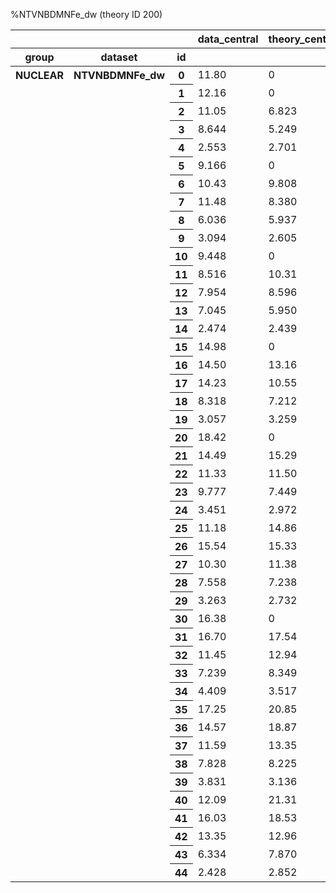 %NTVNBDMNFe_dw (theory ID 200)

<table border="0" class="dataframe">
<thead>
<tr style="text-align: right;">
<th></th>
<th></th>
<th></th>
<th>data_central</th>
<th>theory_central</th>
<th>rep_00001</th>
<th>rep_00002</th>
<th>rep_00003</th>
<th>rep_00004</th>
<th>rep_00005</th>
<th>rep_00006</th>
<th>rep_00007</th>
<th>rep_00008</th>
<th>rep_00009</th>
<th>rep_00010</th>
<th>rep_00011</th>
<th>rep_00012</th>
<th>rep_00013</th>
<th>rep_00014</th>
<th>rep_00015</th>
<th>rep_00016</th>
<th>rep_00017</th>
<th>rep_00018</th>
<th>rep_00019</th>
<th>rep_00020</th>
<th>rep_00021</th>
<th>rep_00022</th>
<th>rep_00023</th>
<th>rep_00024</th>
<th>rep_00025</th>
<th>rep_00026</th>
<th>rep_00027</th>
<th>rep_00028</th>
<th>rep_00029</th>
<th>rep_00030</th>
<th>rep_00031</th>
<th>rep_00032</th>
<th>rep_00033</th>
<th>rep_00034</th>
<th>rep_00035</th>
<th>rep_00036</th>
<th>rep_00037</th>
<th>rep_00038</th>
<th>rep_00039</th>
<th>rep_00040</th>
<th>rep_00041</th>
<th>rep_00042</th>
<th>rep_00043</th>
<th>rep_00044</th>
<th>rep_00045</th>
<th>rep_00046</th>
<th>rep_00047</th>
<th>rep_00048</th>
<th>rep_00049</th>
<th>rep_00050</th>
<th>rep_00051</th>
<th>rep_00052</th>
<th>rep_00053</th>
<th>rep_00054</th>
<th>rep_00055</th>
<th>rep_00056</th>
<th>rep_00057</th>
<th>rep_00058</th>
<th>rep_00059</th>
<th>rep_00060</th>
<th>rep_00061</th>
<th>rep_00062</th>
<th>rep_00063</th>
<th>rep_00064</th>
<th>rep_00065</th>
<th>rep_00066</th>
<th>rep_00067</th>
<th>rep_00068</th>
<th>rep_00069</th>
<th>rep_00070</th>
<th>rep_00071</th>
<th>rep_00072</th>
<th>rep_00073</th>
<th>rep_00074</th>
<th>rep_00075</th>
<th>rep_00076</th>
<th>rep_00077</th>
<th>rep_00078</th>
<th>rep_00079</th>
<th>rep_00080</th>
<th>rep_00081</th>
<th>rep_00082</th>
<th>rep_00083</th>
<th>rep_00084</th>
<th>rep_00085</th>
<th>rep_00086</th>
<th>rep_00087</th>
<th>rep_00088</th>
<th>rep_00089</th>
<th>rep_00090</th>
<th>rep_00091</th>
<th>rep_00092</th>
<th>rep_00093</th>
<th>rep_00094</th>
<th>rep_00095</th>
<th>rep_00096</th>
<th>rep_00097</th>
<th>rep_00098</th>
<th>rep_00099</th>
<th>rep_00100</th>
</tr>
<tr>
<th>group</th>
<th>dataset</th>
<th>id</th>
<th></th>
<th></th>
<th></th>
<th></th>
<th></th>
<th></th>
<th></th>
<th></th>
<th></th>
<th></th>
<th></th>
<th></th>
<th></th>
<th></th>
<th></th>
<th></th>
<th></th>
<th></th>
<th></th>
<th></th>
<th></th>
<th></th>
<th></th>
<th></th>
<th></th>
<th></th>
<th></th>
<th></th>
<th></th>
<th></th>
<th></th>
<th></th>
<th></th>
<th></th>
<th></th>
<th></th>
<th></th>
<th></th>
<th></th>
<th></th>
<th></th>
<th></th>
<th></th>
<th></th>
<th></th>
<th></th>
<th></th>
<th></th>
<th></th>
<th></th>
<th></th>
<th></th>
<th></th>
<th></th>
<th></th>
<th></th>
<th></th>
<th></th>
<th></th>
<th></th>
<th></th>
<th></th>
<th></th>
<th></th>
<th></th>
<th></th>
<th></th>
<th></th>
<th></th>
<th></th>
<th></th>
<th></th>
<th></th>
<th></th>
<th></th>
<th></th>
<th></th>
<th></th>
<th></th>
<th></th>
<th></th>
<th></th>
<th></th>
<th></th>
<th></th>
<th></th>
<th></th>
<th></th>
<th></th>
<th></th>
<th></th>
<th></th>
<th></th>
<th></th>
<th></th>
<th></th>
<th></th>
<th></th>
<th></th>
<th></th>
<th></th>
<th></th>
</tr>
</thead>
<tbody>
<tr>
<th rowspan="45" valign="top">NUCLEAR</th>
<th rowspan="45" valign="top">NTVNBDMNFe_dw</th>
<th>0</th>
<td>11.80</td>
<td>0</td>
<td>0</td>
<td>0</td>
<td>0</td>
<td>0</td>
<td>0</td>
<td>0</td>
<td>0</td>
<td>0</td>
<td>0</td>
<td>0</td>
<td>0</td>
<td>0</td>
<td>0</td>
<td>0</td>
<td>0</td>
<td>0</td>
<td>0</td>
<td>0</td>
<td>0</td>
<td>0</td>
<td>0</td>
<td>0</td>
<td>0</td>
<td>0</td>
<td>0</td>
<td>0</td>
<td>0</td>
<td>0</td>
<td>0</td>
<td>0</td>
<td>0</td>
<td>0</td>
<td>0</td>
<td>0</td>
<td>0</td>
<td>0</td>
<td>0</td>
<td>0</td>
<td>0</td>
<td>0</td>
<td>0</td>
<td>0</td>
<td>0</td>
<td>0</td>
<td>0</td>
<td>0</td>
<td>0</td>
<td>0</td>
<td>0</td>
<td>0</td>
<td>0</td>
<td>0</td>
<td>0</td>
<td>0</td>
<td>0</td>
<td>0</td>
<td>0</td>
<td>0</td>
<td>0</td>
<td>0</td>
<td>0</td>
<td>0</td>
<td>0</td>
<td>0</td>
<td>0</td>
<td>0</td>
<td>0</td>
<td>0</td>
<td>0</td>
<td>0</td>
<td>0</td>
<td>0</td>
<td>0</td>
<td>0</td>
<td>0</td>
<td>0</td>
<td>0</td>
<td>0</td>
<td>0</td>
<td>0</td>
<td>0</td>
<td>0</td>
<td>0</td>
<td>0</td>
<td>0</td>
<td>0</td>
<td>0</td>
<td>0</td>
<td>0</td>
<td>0</td>
<td>0</td>
<td>0</td>
<td>0</td>
<td>0</td>
<td>0</td>
<td>0</td>
<td>0</td>
<td>0</td>
<td>0</td>
<td>0</td>
</tr>
<tr>
<th>1</th>
<td>12.16</td>
<td>0</td>
<td>0</td>
<td>0</td>
<td>0</td>
<td>0</td>
<td>0</td>
<td>0</td>
<td>0</td>
<td>0</td>
<td>0</td>
<td>0</td>
<td>0</td>
<td>0</td>
<td>0</td>
<td>0</td>
<td>0</td>
<td>0</td>
<td>0</td>
<td>0</td>
<td>0</td>
<td>0</td>
<td>0</td>
<td>0</td>
<td>0</td>
<td>0</td>
<td>0</td>
<td>0</td>
<td>0</td>
<td>0</td>
<td>0</td>
<td>0</td>
<td>0</td>
<td>0</td>
<td>0</td>
<td>0</td>
<td>0</td>
<td>0</td>
<td>0</td>
<td>0</td>
<td>0</td>
<td>0</td>
<td>0</td>
<td>0</td>
<td>0</td>
<td>0</td>
<td>0</td>
<td>0</td>
<td>0</td>
<td>0</td>
<td>0</td>
<td>0</td>
<td>0</td>
<td>0</td>
<td>0</td>
<td>0</td>
<td>0</td>
<td>0</td>
<td>0</td>
<td>0</td>
<td>0</td>
<td>0</td>
<td>0</td>
<td>0</td>
<td>0</td>
<td>0</td>
<td>0</td>
<td>0</td>
<td>0</td>
<td>0</td>
<td>0</td>
<td>0</td>
<td>0</td>
<td>0</td>
<td>0</td>
<td>0</td>
<td>0</td>
<td>0</td>
<td>0</td>
<td>0</td>
<td>0</td>
<td>0</td>
<td>0</td>
<td>0</td>
<td>0</td>
<td>0</td>
<td>0</td>
<td>0</td>
<td>0</td>
<td>0</td>
<td>0</td>
<td>0</td>
<td>0</td>
<td>0</td>
<td>0</td>
<td>0</td>
<td>0</td>
<td>0</td>
<td>0</td>
<td>0</td>
<td>0</td>
<td>0</td>
</tr>
<tr>
<th>2</th>
<td>11.05</td>
<td>6.823</td>
<td>6.848</td>
<td>8.013</td>
<td>6.017</td>
<td>4.616</td>
<td>5.659</td>
<td>8.330</td>
<td>6.010</td>
<td>5.507</td>
<td>6.500</td>
<td>8.370</td>
<td>7.625</td>
<td>6.718</td>
<td>6.628</td>
<td>6.438</td>
<td>6.696</td>
<td>6.551</td>
<td>7.960</td>
<td>5.130</td>
<td>6.446</td>
<td>8.332</td>
<td>4.636</td>
<td>5.817</td>
<td>7.184</td>
<td>7.227</td>
<td>5.142</td>
<td>8.088</td>
<td>5.813</td>
<td>6.777</td>
<td>6.564</td>
<td>7.868</td>
<td>5.697</td>
<td>7.701</td>
<td>5.002</td>
<td>9.198</td>
<td>6.571</td>
<td>7.349</td>
<td>7.091</td>
<td>5.864</td>
<td>6.442</td>
<td>7.829</td>
<td>7.857</td>
<td>7.813</td>
<td>5.901</td>
<td>5.873</td>
<td>7.957</td>
<td>6.193</td>
<td>7.525</td>
<td>8.406</td>
<td>7.348</td>
<td>6.884</td>
<td>7.559</td>
<td>6.978</td>
<td>7.333</td>
<td>6.520</td>
<td>7.337</td>
<td>7.098</td>
<td>6.043</td>
<td>7.034</td>
<td>8.269</td>
<td>6.409</td>
<td>5.948</td>
<td>6.679</td>
<td>7.826</td>
<td>7.268</td>
<td>6.202</td>
<td>7.091</td>
<td>6.356</td>
<td>7.629</td>
<td>5.730</td>
<td>7.120</td>
<td>7.970</td>
<td>7.083</td>
<td>7.001</td>
<td>5.956</td>
<td>7.441</td>
<td>7.155</td>
<td>7.199</td>
<td>6.233</td>
<td>7.177</td>
<td>5.854</td>
<td>7.828</td>
<td>7.048</td>
<td>7.781</td>
<td>5.762</td>
<td>6.023</td>
<td>7.570</td>
<td>6.888</td>
<td>7.766</td>
<td>5.887</td>
<td>4.563</td>
<td>8.579</td>
<td>5.189</td>
<td>8.082</td>
<td>7.571</td>
<td>6.434</td>
<td>7.326</td>
<td>5.985</td>
<td>6.455</td>
<td>7.075</td>
<td>5.002</td>
</tr>
<tr>
<th>3</th>
<td>8.644</td>
<td>5.249</td>
<td>5.132</td>
<td>5.691</td>
<td>5.300</td>
<td>3.742</td>
<td>5.006</td>
<td>7.131</td>
<td>4.607</td>
<td>3.858</td>
<td>5.160</td>
<td>6.310</td>
<td>5.681</td>
<td>5.427</td>
<td>4.915</td>
<td>4.886</td>
<td>4.826</td>
<td>5.368</td>
<td>6.338</td>
<td>4.433</td>
<td>5.165</td>
<td>5.862</td>
<td>4.068</td>
<td>4.080</td>
<td>4.556</td>
<td>4.550</td>
<td>3.832</td>
<td>5.639</td>
<td>4.670</td>
<td>5.995</td>
<td>4.862</td>
<td>5.723</td>
<td>4.536</td>
<td>5.931</td>
<td>4.062</td>
<td>6.699</td>
<td>4.835</td>
<td>5.913</td>
<td>4.707</td>
<td>5.050</td>
<td>5.538</td>
<td>6.461</td>
<td>6.014</td>
<td>6.035</td>
<td>4.379</td>
<td>4.206</td>
<td>6.126</td>
<td>3.987</td>
<td>5.968</td>
<td>6.075</td>
<td>5.604</td>
<td>4.852</td>
<td>5.766</td>
<td>5.335</td>
<td>5.823</td>
<td>5.378</td>
<td>5.452</td>
<td>5.617</td>
<td>4.872</td>
<td>6.158</td>
<td>5.735</td>
<td>4.738</td>
<td>4.931</td>
<td>5.015</td>
<td>5.992</td>
<td>5.346</td>
<td>3.868</td>
<td>4.707</td>
<td>4.676</td>
<td>5.961</td>
<td>4.578</td>
<td>5.604</td>
<td>6.393</td>
<td>5.131</td>
<td>5.582</td>
<td>5.037</td>
<td>5.679</td>
<td>5.447</td>
<td>5.487</td>
<td>4.870</td>
<td>5.424</td>
<td>4.271</td>
<td>6.179</td>
<td>5.008</td>
<td>6.209</td>
<td>4.454</td>
<td>5.129</td>
<td>5.867</td>
<td>5.004</td>
<td>5.969</td>
<td>4.888</td>
<td>3.655</td>
<td>7.108</td>
<td>4.638</td>
<td>5.613</td>
<td>6.302</td>
<td>4.751</td>
<td>5.416</td>
<td>5.592</td>
<td>4.905</td>
<td>5.044</td>
<td>4.534</td>
</tr>
<tr>
<th>4</th>
<td>2.553</td>
<td>2.701</td>
<td>2.952</td>
<td>2.096</td>
<td>2.831</td>
<td>2.672</td>
<td>2.574</td>
<td>4.111</td>
<td>2.725</td>
<td>1.596</td>
<td>2.842</td>
<td>2.994</td>
<td>2.818</td>
<td>3.037</td>
<td>3.203</td>
<td>2.553</td>
<td>2.680</td>
<td>3.052</td>
<td>2.209</td>
<td>3.315</td>
<td>2.953</td>
<td>2.429</td>
<td>2.801</td>
<td>2.776</td>
<td>2.720</td>
<td>3.650</td>
<td>2.352</td>
<td>2.134</td>
<td>3.289</td>
<td>2.774</td>
<td>1.624</td>
<td>2.130</td>
<td>2.053</td>
<td>2.852</td>
<td>2.542</td>
<td>3.063</td>
<td>2.562</td>
<td>3.167</td>
<td>1.980</td>
<td>2.851</td>
<td>2.116</td>
<td>3.958</td>
<td>3.203</td>
<td>3.610</td>
<td>2.233</td>
<td>2.581</td>
<td>3.386</td>
<td>2.865</td>
<td>3.314</td>
<td>2.561</td>
<td>2.220</td>
<td>2.539</td>
<td>3.078</td>
<td>2.705</td>
<td>2.466</td>
<td>3.104</td>
<td>3.144</td>
<td>2.406</td>
<td>2.670</td>
<td>3.552</td>
<td>2.521</td>
<td>1.947</td>
<td>2.667</td>
<td>2.889</td>
<td>2.358</td>
<td>2.427</td>
<td>2.442</td>
<td>1.980</td>
<td>2.364</td>
<td>2.964</td>
<td>3.516</td>
<td>2.664</td>
<td>2.934</td>
<td>2.082</td>
<td>2.815</td>
<td>2.414</td>
<td>2.343</td>
<td>2.443</td>
<td>2.415</td>
<td>2.663</td>
<td>2.704</td>
<td>2.617</td>
<td>3.190</td>
<td>2.134</td>
<td>2.744</td>
<td>2.150</td>
<td>3.116</td>
<td>2.290</td>
<td>3.073</td>
<td>2.510</td>
<td>2.280</td>
<td>2.095</td>
<td>3.154</td>
<td>3.353</td>
<td>1.771</td>
<td>3.391</td>
<td>2.579</td>
<td>2.444</td>
<td>3.007</td>
<td>2.645</td>
<td>2.437</td>
<td>2.858</td>
</tr>
<tr>
<th>5</th>
<td>9.166</td>
<td>0</td>
<td>0</td>
<td>0</td>
<td>0</td>
<td>0</td>
<td>0</td>
<td>0</td>
<td>0</td>
<td>0</td>
<td>0</td>
<td>0</td>
<td>0</td>
<td>0</td>
<td>0</td>
<td>0</td>
<td>0</td>
<td>0</td>
<td>0</td>
<td>0</td>
<td>0</td>
<td>0</td>
<td>0</td>
<td>0</td>
<td>0</td>
<td>0</td>
<td>0</td>
<td>0</td>
<td>0</td>
<td>0</td>
<td>0</td>
<td>0</td>
<td>0</td>
<td>0</td>
<td>0</td>
<td>0</td>
<td>0</td>
<td>0</td>
<td>0</td>
<td>0</td>
<td>0</td>
<td>0</td>
<td>0</td>
<td>0</td>
<td>0</td>
<td>0</td>
<td>0</td>
<td>0</td>
<td>0</td>
<td>0</td>
<td>0</td>
<td>0</td>
<td>0</td>
<td>0</td>
<td>0</td>
<td>0</td>
<td>0</td>
<td>0</td>
<td>0</td>
<td>0</td>
<td>0</td>
<td>0</td>
<td>0</td>
<td>0</td>
<td>0</td>
<td>0</td>
<td>0</td>
<td>0</td>
<td>0</td>
<td>0</td>
<td>0</td>
<td>0</td>
<td>0</td>
<td>0</td>
<td>0</td>
<td>0</td>
<td>0</td>
<td>0</td>
<td>0</td>
<td>0</td>
<td>0</td>
<td>0</td>
<td>0</td>
<td>0</td>
<td>0</td>
<td>0</td>
<td>0</td>
<td>0</td>
<td>0</td>
<td>0</td>
<td>0</td>
<td>0</td>
<td>0</td>
<td>0</td>
<td>0</td>
<td>0</td>
<td>0</td>
<td>0</td>
<td>0</td>
<td>0</td>
<td>0</td>
<td>0</td>
</tr>
<tr>
<th>6</th>
<td>10.43</td>
<td>9.808</td>
<td>10.65</td>
<td>10.47</td>
<td>8.939</td>
<td>7.878</td>
<td>7.577</td>
<td>11.20</td>
<td>9.240</td>
<td>7.933</td>
<td>9.156</td>
<td>11.81</td>
<td>11.17</td>
<td>9.850</td>
<td>10.08</td>
<td>8.652</td>
<td>10.45</td>
<td>9.189</td>
<td>10.72</td>
<td>9.205</td>
<td>8.868</td>
<td>11.66</td>
<td>8.686</td>
<td>9.989</td>
<td>10.80</td>
<td>10.89</td>
<td>8.383</td>
<td>11.66</td>
<td>9.497</td>
<td>9.026</td>
<td>8.975</td>
<td>10.40</td>
<td>9.176</td>
<td>10.15</td>
<td>7.692</td>
<td>11.49</td>
<td>10.25</td>
<td>10.33</td>
<td>10.65</td>
<td>8.739</td>
<td>8.405</td>
<td>9.876</td>
<td>9.959</td>
<td>11.36</td>
<td>8.525</td>
<td>8.736</td>
<td>10.29</td>
<td>10.63</td>
<td>10.45</td>
<td>11.95</td>
<td>9.850</td>
<td>10.52</td>
<td>10.38</td>
<td>9.607</td>
<td>10.12</td>
<td>9.363</td>
<td>11.33</td>
<td>10.32</td>
<td>9.016</td>
<td>8.504</td>
<td>11.13</td>
<td>9.841</td>
<td>9.041</td>
<td>10.21</td>
<td>10.76</td>
<td>10.48</td>
<td>10.67</td>
<td>10.65</td>
<td>10.32</td>
<td>9.737</td>
<td>9.138</td>
<td>9.311</td>
<td>10.83</td>
<td>9.709</td>
<td>9.878</td>
<td>8.082</td>
<td>9.694</td>
<td>9.985</td>
<td>9.703</td>
<td>8.753</td>
<td>10.06</td>
<td>9.034</td>
<td>10.63</td>
<td>9.284</td>
<td>10.74</td>
<td>8.539</td>
<td>9.042</td>
<td>9.918</td>
<td>11.59</td>
<td>10.47</td>
<td>8.887</td>
<td>7.901</td>
<td>10.82</td>
<td>8.956</td>
<td>11.08</td>
<td>10.25</td>
<td>9.481</td>
<td>10.42</td>
<td>8.940</td>
<td>9.571</td>
<td>9.917</td>
<td>6.648</td>
</tr>
<tr>
<th>7</th>
<td>11.48</td>
<td>8.380</td>
<td>8.715</td>
<td>9.169</td>
<td>7.613</td>
<td>6.137</td>
<td>6.980</td>
<td>9.880</td>
<td>7.257</td>
<td>7.173</td>
<td>7.703</td>
<td>10.21</td>
<td>9.431</td>
<td>8.053</td>
<td>8.085</td>
<td>7.792</td>
<td>8.635</td>
<td>8.081</td>
<td>9.433</td>
<td>6.580</td>
<td>7.976</td>
<td>9.889</td>
<td>6.721</td>
<td>7.834</td>
<td>9.144</td>
<td>8.928</td>
<td>6.933</td>
<td>9.680</td>
<td>7.553</td>
<td>8.070</td>
<td>8.075</td>
<td>9.189</td>
<td>7.201</td>
<td>9.217</td>
<td>6.530</td>
<td>10.42</td>
<td>8.495</td>
<td>8.953</td>
<td>8.995</td>
<td>7.499</td>
<td>7.654</td>
<td>8.693</td>
<td>9.091</td>
<td>9.553</td>
<td>7.389</td>
<td>7.566</td>
<td>9.061</td>
<td>8.223</td>
<td>9.006</td>
<td>10.10</td>
<td>8.623</td>
<td>8.573</td>
<td>9.130</td>
<td>8.545</td>
<td>9.279</td>
<td>8.167</td>
<td>9.234</td>
<td>8.798</td>
<td>7.726</td>
<td>8.088</td>
<td>9.525</td>
<td>8.198</td>
<td>7.483</td>
<td>8.450</td>
<td>9.200</td>
<td>8.870</td>
<td>7.923</td>
<td>8.995</td>
<td>8.185</td>
<td>9.038</td>
<td>7.532</td>
<td>8.493</td>
<td>9.344</td>
<td>8.703</td>
<td>8.502</td>
<td>7.300</td>
<td>8.786</td>
<td>8.746</td>
<td>8.596</td>
<td>7.717</td>
<td>8.894</td>
<td>7.546</td>
<td>9.268</td>
<td>8.546</td>
<td>9.276</td>
<td>7.369</td>
<td>7.439</td>
<td>8.744</td>
<td>8.949</td>
<td>9.075</td>
<td>7.667</td>
<td>6.444</td>
<td>9.843</td>
<td>6.952</td>
<td>9.472</td>
<td>8.914</td>
<td>7.937</td>
<td>8.981</td>
<td>7.661</td>
<td>8.081</td>
<td>8.326</td>
<td>6.288</td>
</tr>
<tr>
<th>8</th>
<td>6.036</td>
<td>5.937</td>
<td>5.905</td>
<td>6.280</td>
<td>5.885</td>
<td>4.197</td>
<td>5.521</td>
<td>7.716</td>
<td>4.880</td>
<td>4.939</td>
<td>5.575</td>
<td>7.197</td>
<td>6.489</td>
<td>5.820</td>
<td>5.469</td>
<td>5.592</td>
<td>5.767</td>
<td>6.072</td>
<td>7.077</td>
<td>4.668</td>
<td>5.830</td>
<td>6.694</td>
<td>4.813</td>
<td>4.970</td>
<td>5.535</td>
<td>5.461</td>
<td>4.656</td>
<td>6.470</td>
<td>5.322</td>
<td>6.531</td>
<td>5.684</td>
<td>6.443</td>
<td>5.035</td>
<td>6.702</td>
<td>4.603</td>
<td>7.378</td>
<td>5.704</td>
<td>6.587</td>
<td>5.606</td>
<td>5.711</td>
<td>5.962</td>
<td>6.671</td>
<td>6.637</td>
<td>6.797</td>
<td>5.123</td>
<td>5.135</td>
<td>6.638</td>
<td>4.917</td>
<td>6.556</td>
<td>6.948</td>
<td>6.191</td>
<td>5.637</td>
<td>6.493</td>
<td>6.084</td>
<td>6.818</td>
<td>6.132</td>
<td>6.231</td>
<td>6.408</td>
<td>5.668</td>
<td>6.548</td>
<td>6.516</td>
<td>5.623</td>
<td>5.429</td>
<td>5.808</td>
<td>6.633</td>
<td>6.131</td>
<td>4.726</td>
<td>5.606</td>
<td>5.377</td>
<td>6.644</td>
<td>5.308</td>
<td>6.292</td>
<td>6.866</td>
<td>5.979</td>
<td>6.150</td>
<td>5.601</td>
<td>6.438</td>
<td>6.202</td>
<td>6.126</td>
<td>5.508</td>
<td>6.312</td>
<td>5.085</td>
<td>6.820</td>
<td>5.843</td>
<td>6.872</td>
<td>5.145</td>
<td>5.618</td>
<td>6.438</td>
<td>5.681</td>
<td>6.494</td>
<td>5.627</td>
<td>4.470</td>
<td>7.563</td>
<td>5.257</td>
<td>6.356</td>
<td>6.775</td>
<td>5.446</td>
<td>6.236</td>
<td>5.984</td>
<td>5.594</td>
<td>5.742</td>
<td>4.973</td>
</tr>
<tr>
<th>9</th>
<td>3.094</td>
<td>2.605</td>
<td>2.819</td>
<td>1.974</td>
<td>2.879</td>
<td>2.281</td>
<td>2.514</td>
<td>3.998</td>
<td>2.480</td>
<td>1.476</td>
<td>2.562</td>
<td>3.027</td>
<td>2.788</td>
<td>2.835</td>
<td>2.837</td>
<td>2.241</td>
<td>2.465</td>
<td>2.884</td>
<td>2.416</td>
<td>2.981</td>
<td>2.859</td>
<td>2.384</td>
<td>2.631</td>
<td>2.399</td>
<td>2.535</td>
<td>2.955</td>
<td>2.174</td>
<td>2.276</td>
<td>3.113</td>
<td>2.925</td>
<td>1.776</td>
<td>2.172</td>
<td>2.064</td>
<td>2.827</td>
<td>2.367</td>
<td>2.922</td>
<td>2.287</td>
<td>3.118</td>
<td>1.630</td>
<td>2.840</td>
<td>2.366</td>
<td>3.957</td>
<td>3.171</td>
<td>3.363</td>
<td>2.084</td>
<td>2.238</td>
<td>3.105</td>
<td>2.656</td>
<td>3.215</td>
<td>2.588</td>
<td>2.234</td>
<td>2.424</td>
<td>2.814</td>
<td>2.520</td>
<td>2.435</td>
<td>3.061</td>
<td>2.911</td>
<td>2.427</td>
<td>2.432</td>
<td>3.308</td>
<td>2.495</td>
<td>1.946</td>
<td>2.551</td>
<td>2.748</td>
<td>2.498</td>
<td>2.479</td>
<td>2.184</td>
<td>1.630</td>
<td>2.252</td>
<td>2.864</td>
<td>3.265</td>
<td>2.782</td>
<td>3.010</td>
<td>2.052</td>
<td>2.819</td>
<td>2.395</td>
<td>2.410</td>
<td>2.527</td>
<td>2.343</td>
<td>2.586</td>
<td>2.607</td>
<td>2.466</td>
<td>3.342</td>
<td>2.078</td>
<td>2.813</td>
<td>2.073</td>
<td>3.009</td>
<td>2.419</td>
<td>3.035</td>
<td>2.518</td>
<td>2.310</td>
<td>2.111</td>
<td>3.181</td>
<td>3.315</td>
<td>1.788</td>
<td>3.287</td>
<td>2.246</td>
<td>2.554</td>
<td>2.934</td>
<td>2.563</td>
<td>2.343</td>
<td>2.640</td>
</tr>
<tr>
<th>10</th>
<td>9.448</td>
<td>0</td>
<td>0</td>
<td>0</td>
<td>0</td>
<td>0</td>
<td>0</td>
<td>0</td>
<td>0</td>
<td>0</td>
<td>0</td>
<td>0</td>
<td>0</td>
<td>0</td>
<td>0</td>
<td>0</td>
<td>0</td>
<td>0</td>
<td>0</td>
<td>0</td>
<td>0</td>
<td>0</td>
<td>0</td>
<td>0</td>
<td>0</td>
<td>0</td>
<td>0</td>
<td>0</td>
<td>0</td>
<td>0</td>
<td>0</td>
<td>0</td>
<td>0</td>
<td>0</td>
<td>0</td>
<td>0</td>
<td>0</td>
<td>0</td>
<td>0</td>
<td>0</td>
<td>0</td>
<td>0</td>
<td>0</td>
<td>0</td>
<td>0</td>
<td>0</td>
<td>0</td>
<td>0</td>
<td>0</td>
<td>0</td>
<td>0</td>
<td>0</td>
<td>0</td>
<td>0</td>
<td>0</td>
<td>0</td>
<td>0</td>
<td>0</td>
<td>0</td>
<td>0</td>
<td>0</td>
<td>0</td>
<td>0</td>
<td>0</td>
<td>0</td>
<td>0</td>
<td>0</td>
<td>0</td>
<td>0</td>
<td>0</td>
<td>0</td>
<td>0</td>
<td>0</td>
<td>0</td>
<td>0</td>
<td>0</td>
<td>0</td>
<td>0</td>
<td>0</td>
<td>0</td>
<td>0</td>
<td>0</td>
<td>0</td>
<td>0</td>
<td>0</td>
<td>0</td>
<td>0</td>
<td>0</td>
<td>0</td>
<td>0</td>
<td>0</td>
<td>0</td>
<td>0</td>
<td>0</td>
<td>0</td>
<td>0</td>
<td>0</td>
<td>0</td>
<td>0</td>
<td>0</td>
<td>0</td>
<td>0</td>
</tr>
<tr>
<th>11</th>
<td>8.516</td>
<td>10.31</td>
<td>11.29</td>
<td>10.62</td>
<td>9.784</td>
<td>8.433</td>
<td>8.088</td>
<td>11.81</td>
<td>9.753</td>
<td>8.544</td>
<td>9.334</td>
<td>12.39</td>
<td>11.80</td>
<td>10.33</td>
<td>10.55</td>
<td>8.959</td>
<td>11.05</td>
<td>9.735</td>
<td>11.33</td>
<td>9.952</td>
<td>9.365</td>
<td>12.09</td>
<td>9.580</td>
<td>10.69</td>
<td>11.25</td>
<td>11.05</td>
<td>8.955</td>
<td>12.14</td>
<td>10.12</td>
<td>9.576</td>
<td>9.553</td>
<td>10.80</td>
<td>9.900</td>
<td>10.50</td>
<td>8.203</td>
<td>11.58</td>
<td>10.93</td>
<td>10.87</td>
<td>11.19</td>
<td>9.444</td>
<td>8.921</td>
<td>10.16</td>
<td>10.20</td>
<td>11.88</td>
<td>8.881</td>
<td>9.150</td>
<td>10.36</td>
<td>11.19</td>
<td>10.86</td>
<td>12.37</td>
<td>10.17</td>
<td>11.03</td>
<td>10.81</td>
<td>9.960</td>
<td>10.59</td>
<td>10.12</td>
<td>11.98</td>
<td>11.04</td>
<td>9.701</td>
<td>8.702</td>
<td>11.26</td>
<td>10.48</td>
<td>9.613</td>
<td>10.88</td>
<td>11.21</td>
<td>11.11</td>
<td>11.04</td>
<td>11.19</td>
<td>10.96</td>
<td>10.12</td>
<td>9.745</td>
<td>9.795</td>
<td>11.22</td>
<td>10.18</td>
<td>10.35</td>
<td>8.565</td>
<td>10.12</td>
<td>10.49</td>
<td>10.10</td>
<td>9.263</td>
<td>10.55</td>
<td>9.605</td>
<td>11.19</td>
<td>9.519</td>
<td>11.25</td>
<td>9.152</td>
<td>9.734</td>
<td>10.55</td>
<td>12.32</td>
<td>10.82</td>
<td>9.508</td>
<td>8.649</td>
<td>11.26</td>
<td>9.764</td>
<td>11.56</td>
<td>10.73</td>
<td>9.887</td>
<td>10.99</td>
<td>9.620</td>
<td>10.16</td>
<td>10.09</td>
<td>7.134</td>
</tr>
<tr>
<th>12</th>
<td>7.954</td>
<td>8.596</td>
<td>9.048</td>
<td>9.200</td>
<td>7.904</td>
<td>6.378</td>
<td>7.139</td>
<td>10.10</td>
<td>7.335</td>
<td>7.456</td>
<td>7.781</td>
<td>10.51</td>
<td>9.724</td>
<td>8.190</td>
<td>8.241</td>
<td>7.917</td>
<td>8.991</td>
<td>8.311</td>
<td>9.639</td>
<td>6.807</td>
<td>8.180</td>
<td>10.08</td>
<td>7.218</td>
<td>8.224</td>
<td>9.423</td>
<td>9.123</td>
<td>7.254</td>
<td>9.896</td>
<td>7.876</td>
<td>8.244</td>
<td>8.273</td>
<td>9.294</td>
<td>7.437</td>
<td>9.396</td>
<td>6.742</td>
<td>10.45</td>
<td>8.852</td>
<td>9.195</td>
<td>9.288</td>
<td>7.807</td>
<td>7.770</td>
<td>8.638</td>
<td>9.142</td>
<td>9.832</td>
<td>7.582</td>
<td>7.836</td>
<td>9.071</td>
<td>8.608</td>
<td>9.179</td>
<td>10.34</td>
<td>8.732</td>
<td>8.822</td>
<td>9.325</td>
<td>8.744</td>
<td>9.657</td>
<td>8.454</td>
<td>9.574</td>
<td>9.095</td>
<td>8.022</td>
<td>8.117</td>
<td>9.588</td>
<td>8.526</td>
<td>7.719</td>
<td>8.741</td>
<td>9.341</td>
<td>9.106</td>
<td>8.194</td>
<td>9.288</td>
<td>8.514</td>
<td>9.171</td>
<td>7.860</td>
<td>8.633</td>
<td>9.477</td>
<td>8.916</td>
<td>8.693</td>
<td>7.475</td>
<td>8.916</td>
<td>8.974</td>
<td>8.743</td>
<td>7.900</td>
<td>9.163</td>
<td>7.815</td>
<td>9.438</td>
<td>8.688</td>
<td>9.481</td>
<td>7.610</td>
<td>7.652</td>
<td>8.824</td>
<td>9.330</td>
<td>9.178</td>
<td>7.999</td>
<td>6.836</td>
<td>9.935</td>
<td>7.324</td>
<td>9.598</td>
<td>9.057</td>
<td>8.129</td>
<td>9.221</td>
<td>7.972</td>
<td>8.326</td>
<td>8.417</td>
<td>6.415</td>
</tr>
<tr>
<th>13</th>
<td>7.045</td>
<td>5.950</td>
<td>5.969</td>
<td>6.231</td>
<td>5.882</td>
<td>4.142</td>
<td>5.472</td>
<td>7.672</td>
<td>4.738</td>
<td>5.089</td>
<td>5.474</td>
<td>7.275</td>
<td>6.546</td>
<td>5.714</td>
<td>5.419</td>
<td>5.586</td>
<td>5.873</td>
<td>6.090</td>
<td>7.090</td>
<td>4.533</td>
<td>5.844</td>
<td>6.744</td>
<td>4.892</td>
<td>5.072</td>
<td>5.667</td>
<td>5.528</td>
<td>4.740</td>
<td>6.541</td>
<td>5.361</td>
<td>6.486</td>
<td>5.748</td>
<td>6.449</td>
<td>4.996</td>
<td>6.737</td>
<td>4.584</td>
<td>7.354</td>
<td>5.779</td>
<td>6.600</td>
<td>5.653</td>
<td>5.733</td>
<td>5.896</td>
<td>6.532</td>
<td>6.618</td>
<td>6.831</td>
<td>5.152</td>
<td>5.230</td>
<td>6.558</td>
<td>5.063</td>
<td>6.536</td>
<td>7.012</td>
<td>6.159</td>
<td>5.695</td>
<td>6.497</td>
<td>6.098</td>
<td>6.925</td>
<td>6.183</td>
<td>6.285</td>
<td>6.457</td>
<td>5.720</td>
<td>6.433</td>
<td>6.546</td>
<td>5.711</td>
<td>5.391</td>
<td>5.857</td>
<td>6.627</td>
<td>6.185</td>
<td>4.822</td>
<td>5.653</td>
<td>5.410</td>
<td>6.638</td>
<td>5.365</td>
<td>6.296</td>
<td>6.798</td>
<td>6.042</td>
<td>6.125</td>
<td>5.580</td>
<td>6.465</td>
<td>6.249</td>
<td>6.107</td>
<td>5.509</td>
<td>6.398</td>
<td>5.163</td>
<td>6.828</td>
<td>5.896</td>
<td>6.863</td>
<td>5.170</td>
<td>5.575</td>
<td>6.402</td>
<td>5.722</td>
<td>6.439</td>
<td>5.673</td>
<td>4.568</td>
<td>7.458</td>
<td>5.289</td>
<td>6.366</td>
<td>6.692</td>
<td>5.449</td>
<td>6.309</td>
<td>5.887</td>
<td>5.624</td>
<td>5.762</td>
<td>4.895</td>
</tr>
<tr>
<th>14</th>
<td>2.474</td>
<td>2.439</td>
<td>2.632</td>
<td>1.783</td>
<td>2.749</td>
<td>1.978</td>
<td>2.350</td>
<td>3.796</td>
<td>2.264</td>
<td>1.335</td>
<td>2.303</td>
<td>2.904</td>
<td>2.655</td>
<td>2.624</td>
<td>2.554</td>
<td>1.980</td>
<td>2.249</td>
<td>2.656</td>
<td>2.364</td>
<td>2.706</td>
<td>2.704</td>
<td>2.241</td>
<td>2.435</td>
<td>2.109</td>
<td>2.359</td>
<td>2.580</td>
<td>1.997</td>
<td>2.215</td>
<td>2.895</td>
<td>2.862</td>
<td>1.732</td>
<td>2.059</td>
<td>1.948</td>
<td>2.678</td>
<td>2.166</td>
<td>2.732</td>
<td>2.051</td>
<td>2.953</td>
<td>1.376</td>
<td>2.706</td>
<td>2.338</td>
<td>3.829</td>
<td>3.046</td>
<td>3.108</td>
<td>1.915</td>
<td>1.971</td>
<td>2.837</td>
<td>2.476</td>
<td>3.039</td>
<td>2.490</td>
<td>2.103</td>
<td>2.279</td>
<td>2.561</td>
<td>2.307</td>
<td>2.305</td>
<td>2.926</td>
<td>2.678</td>
<td>2.294</td>
<td>2.188</td>
<td>3.060</td>
<td>2.375</td>
<td>1.827</td>
<td>2.345</td>
<td>2.586</td>
<td>2.417</td>
<td>2.379</td>
<td>1.951</td>
<td>1.376</td>
<td>2.082</td>
<td>2.709</td>
<td>3.053</td>
<td>2.731</td>
<td>2.900</td>
<td>1.921</td>
<td>2.697</td>
<td>2.227</td>
<td>2.303</td>
<td>2.460</td>
<td>2.193</td>
<td>2.430</td>
<td>2.427</td>
<td>2.295</td>
<td>3.275</td>
<td>1.959</td>
<td>2.698</td>
<td>1.929</td>
<td>2.822</td>
<td>2.351</td>
<td>2.908</td>
<td>2.390</td>
<td>2.169</td>
<td>2.036</td>
<td>3.057</td>
<td>3.171</td>
<td>1.667</td>
<td>3.101</td>
<td>1.968</td>
<td>2.498</td>
<td>2.764</td>
<td>2.412</td>
<td>2.172</td>
<td>2.413</td>
</tr>
<tr>
<th>15</th>
<td>14.98</td>
<td>0</td>
<td>0</td>
<td>0</td>
<td>0</td>
<td>0</td>
<td>0</td>
<td>0</td>
<td>0</td>
<td>0</td>
<td>0</td>
<td>0</td>
<td>0</td>
<td>0</td>
<td>0</td>
<td>0</td>
<td>0</td>
<td>0</td>
<td>0</td>
<td>0</td>
<td>0</td>
<td>0</td>
<td>0</td>
<td>0</td>
<td>0</td>
<td>0</td>
<td>0</td>
<td>0</td>
<td>0</td>
<td>0</td>
<td>0</td>
<td>0</td>
<td>0</td>
<td>0</td>
<td>0</td>
<td>0</td>
<td>0</td>
<td>0</td>
<td>0</td>
<td>0</td>
<td>0</td>
<td>0</td>
<td>0</td>
<td>0</td>
<td>0</td>
<td>0</td>
<td>0</td>
<td>0</td>
<td>0</td>
<td>0</td>
<td>0</td>
<td>0</td>
<td>0</td>
<td>0</td>
<td>0</td>
<td>0</td>
<td>0</td>
<td>0</td>
<td>0</td>
<td>0</td>
<td>0</td>
<td>0</td>
<td>0</td>
<td>0</td>
<td>0</td>
<td>0</td>
<td>0</td>
<td>0</td>
<td>0</td>
<td>0</td>
<td>0</td>
<td>0</td>
<td>0</td>
<td>0</td>
<td>0</td>
<td>0</td>
<td>0</td>
<td>0</td>
<td>0</td>
<td>0</td>
<td>0</td>
<td>0</td>
<td>0</td>
<td>0</td>
<td>0</td>
<td>0</td>
<td>0</td>
<td>0</td>
<td>0</td>
<td>0</td>
<td>0</td>
<td>0</td>
<td>0</td>
<td>0</td>
<td>0</td>
<td>0</td>
<td>0</td>
<td>0</td>
<td>0</td>
<td>0</td>
<td>0</td>
<td>0</td>
</tr>
<tr>
<th>16</th>
<td>14.50</td>
<td>13.16</td>
<td>14.07</td>
<td>14.06</td>
<td>12.05</td>
<td>11.15</td>
<td>10.59</td>
<td>14.69</td>
<td>12.85</td>
<td>10.84</td>
<td>12.74</td>
<td>15.26</td>
<td>14.68</td>
<td>13.43</td>
<td>13.67</td>
<td>11.82</td>
<td>13.81</td>
<td>12.38</td>
<td>14.12</td>
<td>12.93</td>
<td>12.02</td>
<td>15.25</td>
<td>11.82</td>
<td>13.34</td>
<td>14.18</td>
<td>14.54</td>
<td>11.50</td>
<td>15.31</td>
<td>12.87</td>
<td>12.25</td>
<td>12.07</td>
<td>13.84</td>
<td>12.61</td>
<td>13.46</td>
<td>10.76</td>
<td>15.16</td>
<td>13.53</td>
<td>13.70</td>
<td>13.95</td>
<td>11.85</td>
<td>11.52</td>
<td>13.55</td>
<td>13.39</td>
<td>14.89</td>
<td>11.73</td>
<td>11.87</td>
<td>14.02</td>
<td>14.10</td>
<td>13.92</td>
<td>15.59</td>
<td>13.31</td>
<td>14.07</td>
<td>13.77</td>
<td>12.86</td>
<td>13.17</td>
<td>12.54</td>
<td>14.86</td>
<td>13.60</td>
<td>12.18</td>
<td>11.77</td>
<td>14.91</td>
<td>13.10</td>
<td>12.34</td>
<td>13.58</td>
<td>14.30</td>
<td>13.90</td>
<td>14.57</td>
<td>13.95</td>
<td>13.78</td>
<td>12.98</td>
<td>12.39</td>
<td>12.53</td>
<td>14.41</td>
<td>12.90</td>
<td>13.28</td>
<td>11.18</td>
<td>12.97</td>
<td>13.29</td>
<td>13.01</td>
<td>11.91</td>
<td>13.29</td>
<td>12.26</td>
<td>14.07</td>
<td>12.47</td>
<td>14.21</td>
<td>11.63</td>
<td>12.40</td>
<td>13.32</td>
<td>15.17</td>
<td>14.05</td>
<td>12.05</td>
<td>10.91</td>
<td>14.24</td>
<td>12.25</td>
<td>14.60</td>
<td>13.73</td>
<td>12.87</td>
<td>13.79</td>
<td>12.07</td>
<td>12.87</td>
<td>13.55</td>
<td>9.519</td>
</tr>
<tr>
<th>17</th>
<td>14.23</td>
<td>10.55</td>
<td>10.91</td>
<td>11.56</td>
<td>9.590</td>
<td>8.182</td>
<td>8.960</td>
<td>12.12</td>
<td>9.669</td>
<td>9.009</td>
<td>9.951</td>
<td>12.44</td>
<td>11.68</td>
<td>10.31</td>
<td>10.40</td>
<td>9.884</td>
<td>10.73</td>
<td>10.14</td>
<td>11.61</td>
<td>8.813</td>
<td>10.07</td>
<td>12.23</td>
<td>8.546</td>
<td>9.945</td>
<td>11.43</td>
<td>11.31</td>
<td>8.911</td>
<td>12.04</td>
<td>9.613</td>
<td>10.09</td>
<td>10.15</td>
<td>11.50</td>
<td>9.347</td>
<td>11.41</td>
<td>8.574</td>
<td>12.91</td>
<td>10.56</td>
<td>11.10</td>
<td>11.21</td>
<td>9.439</td>
<td>9.753</td>
<td>11.19</td>
<td>11.44</td>
<td>11.77</td>
<td>9.436</td>
<td>9.563</td>
<td>11.46</td>
<td>10.42</td>
<td>11.27</td>
<td>12.39</td>
<td>10.87</td>
<td>10.82</td>
<td>11.35</td>
<td>10.69</td>
<td>11.18</td>
<td>10.16</td>
<td>11.47</td>
<td>10.85</td>
<td>9.659</td>
<td>10.26</td>
<td>11.93</td>
<td>10.24</td>
<td>9.603</td>
<td>10.59</td>
<td>11.51</td>
<td>11.08</td>
<td>10.22</td>
<td>11.21</td>
<td>10.36</td>
<td>11.26</td>
<td>9.573</td>
<td>10.66</td>
<td>11.71</td>
<td>10.86</td>
<td>10.70</td>
<td>9.312</td>
<td>10.95</td>
<td>10.90</td>
<td>10.80</td>
<td>9.831</td>
<td>11.00</td>
<td>9.627</td>
<td>11.57</td>
<td>10.73</td>
<td>11.51</td>
<td>9.411</td>
<td>9.539</td>
<td>11.01</td>
<td>11.28</td>
<td>11.43</td>
<td>9.634</td>
<td>8.310</td>
<td>12.12</td>
<td>8.855</td>
<td>11.85</td>
<td>11.13</td>
<td>10.10</td>
<td>11.19</td>
<td>9.669</td>
<td>10.23</td>
<td>10.60</td>
<td>8.253</td>
</tr>
<tr>
<th>18</th>
<td>8.318</td>
<td>7.212</td>
<td>7.162</td>
<td>7.695</td>
<td>7.045</td>
<td>5.428</td>
<td>6.744</td>
<td>9.080</td>
<td>6.325</td>
<td>6.048</td>
<td>6.945</td>
<td>8.496</td>
<td>7.787</td>
<td>7.203</td>
<td>6.858</td>
<td>6.900</td>
<td>6.997</td>
<td>7.304</td>
<td>8.346</td>
<td>5.986</td>
<td>7.078</td>
<td>8.043</td>
<td>5.865</td>
<td>6.193</td>
<td>6.849</td>
<td>6.891</td>
<td>5.809</td>
<td>7.753</td>
<td>6.483</td>
<td>7.745</td>
<td>6.881</td>
<td>7.779</td>
<td>6.266</td>
<td>7.997</td>
<td>5.828</td>
<td>8.834</td>
<td>6.948</td>
<td>7.832</td>
<td>7.035</td>
<td>6.863</td>
<td>7.189</td>
<td>8.034</td>
<td>7.997</td>
<td>8.102</td>
<td>6.356</td>
<td>6.328</td>
<td>8.067</td>
<td>6.081</td>
<td>7.893</td>
<td>8.274</td>
<td>7.507</td>
<td>6.917</td>
<td>7.852</td>
<td>7.407</td>
<td>8.019</td>
<td>7.307</td>
<td>7.524</td>
<td>7.622</td>
<td>6.849</td>
<td>7.906</td>
<td>7.872</td>
<td>6.813</td>
<td>6.677</td>
<td>7.080</td>
<td>7.943</td>
<td>7.387</td>
<td>5.944</td>
<td>7.035</td>
<td>6.620</td>
<td>7.994</td>
<td>6.495</td>
<td>7.575</td>
<td>8.233</td>
<td>7.252</td>
<td>7.445</td>
<td>6.788</td>
<td>7.698</td>
<td>7.428</td>
<td>7.456</td>
<td>6.757</td>
<td>7.542</td>
<td>6.268</td>
<td>8.086</td>
<td>7.145</td>
<td>8.180</td>
<td>6.373</td>
<td>6.831</td>
<td>7.743</td>
<td>6.975</td>
<td>7.873</td>
<td>6.787</td>
<td>5.549</td>
<td>9.003</td>
<td>6.361</td>
<td>7.722</td>
<td>8.136</td>
<td>6.752</td>
<td>7.477</td>
<td>7.284</td>
<td>6.835</td>
<td>6.989</td>
<td>6.228</td>
</tr>
<tr>
<th>19</th>
<td>3.057</td>
<td>3.259</td>
<td>3.485</td>
<td>2.710</td>
<td>3.525</td>
<td>3.101</td>
<td>3.191</td>
<td>4.766</td>
<td>3.155</td>
<td>2.062</td>
<td>3.357</td>
<td>3.669</td>
<td>3.377</td>
<td>3.537</td>
<td>3.645</td>
<td>3.061</td>
<td>3.200</td>
<td>3.665</td>
<td>2.993</td>
<td>3.741</td>
<td>3.465</td>
<td>3.040</td>
<td>3.291</td>
<td>3.213</td>
<td>3.084</td>
<td>3.775</td>
<td>2.798</td>
<td>2.809</td>
<td>3.791</td>
<td>3.464</td>
<td>2.268</td>
<td>2.813</td>
<td>2.640</td>
<td>3.488</td>
<td>3.021</td>
<td>3.633</td>
<td>3.061</td>
<td>3.781</td>
<td>2.415</td>
<td>3.437</td>
<td>2.863</td>
<td>4.481</td>
<td>3.733</td>
<td>4.155</td>
<td>2.730</td>
<td>3.029</td>
<td>3.933</td>
<td>3.212</td>
<td>3.873</td>
<td>3.144</td>
<td>2.866</td>
<td>2.989</td>
<td>3.620</td>
<td>3.279</td>
<td>3.065</td>
<td>3.644</td>
<td>3.646</td>
<td>3.099</td>
<td>3.233</td>
<td>4.102</td>
<td>3.077</td>
<td>2.558</td>
<td>3.291</td>
<td>3.380</td>
<td>3.074</td>
<td>3.039</td>
<td>2.920</td>
<td>2.415</td>
<td>2.896</td>
<td>3.496</td>
<td>3.864</td>
<td>3.261</td>
<td>3.644</td>
<td>2.671</td>
<td>3.383</td>
<td>3.116</td>
<td>3.024</td>
<td>3.008</td>
<td>2.978</td>
<td>3.200</td>
<td>3.300</td>
<td>3.085</td>
<td>3.890</td>
<td>2.644</td>
<td>3.491</td>
<td>2.675</td>
<td>3.701</td>
<td>2.958</td>
<td>3.557</td>
<td>3.130</td>
<td>2.994</td>
<td>2.566</td>
<td>3.808</td>
<td>3.878</td>
<td>2.438</td>
<td>3.999</td>
<td>3.088</td>
<td>3.011</td>
<td>3.639</td>
<td>3.154</td>
<td>3.014</td>
<td>3.370</td>
</tr>
<tr>
<th>20</th>
<td>18.42</td>
<td>0</td>
<td>0</td>
<td>0</td>
<td>0</td>
<td>0</td>
<td>0</td>
<td>0</td>
<td>0</td>
<td>0</td>
<td>0</td>
<td>0</td>
<td>0</td>
<td>0</td>
<td>0</td>
<td>0</td>
<td>0</td>
<td>0</td>
<td>0</td>
<td>0</td>
<td>0</td>
<td>0</td>
<td>0</td>
<td>0</td>
<td>0</td>
<td>0</td>
<td>0</td>
<td>0</td>
<td>0</td>
<td>0</td>
<td>0</td>
<td>0</td>
<td>0</td>
<td>0</td>
<td>0</td>
<td>0</td>
<td>0</td>
<td>0</td>
<td>0</td>
<td>0</td>
<td>0</td>
<td>0</td>
<td>0</td>
<td>0</td>
<td>0</td>
<td>0</td>
<td>0</td>
<td>0</td>
<td>0</td>
<td>0</td>
<td>0</td>
<td>0</td>
<td>0</td>
<td>0</td>
<td>0</td>
<td>0</td>
<td>0</td>
<td>0</td>
<td>0</td>
<td>0</td>
<td>0</td>
<td>0</td>
<td>0</td>
<td>0</td>
<td>0</td>
<td>0</td>
<td>0</td>
<td>0</td>
<td>0</td>
<td>0</td>
<td>0</td>
<td>0</td>
<td>0</td>
<td>0</td>
<td>0</td>
<td>0</td>
<td>0</td>
<td>0</td>
<td>0</td>
<td>0</td>
<td>0</td>
<td>0</td>
<td>0</td>
<td>0</td>
<td>0</td>
<td>0</td>
<td>0</td>
<td>0</td>
<td>0</td>
<td>0</td>
<td>0</td>
<td>0</td>
<td>0</td>
<td>0</td>
<td>0</td>
<td>0</td>
<td>0</td>
<td>0</td>
<td>0</td>
<td>0</td>
<td>0</td>
<td>0</td>
</tr>
<tr>
<th>21</th>
<td>14.49</td>
<td>15.29</td>
<td>16.41</td>
<td>15.59</td>
<td>14.71</td>
<td>13.30</td>
<td>12.71</td>
<td>17.00</td>
<td>14.95</td>
<td>13.14</td>
<td>14.30</td>
<td>17.55</td>
<td>17.06</td>
<td>15.48</td>
<td>15.71</td>
<td>13.59</td>
<td>16.08</td>
<td>14.56</td>
<td>16.46</td>
<td>15.38</td>
<td>14.13</td>
<td>17.27</td>
<td>14.56</td>
<td>15.78</td>
<td>16.22</td>
<td>16.07</td>
<td>13.69</td>
<td>17.41</td>
<td>15.16</td>
<td>14.45</td>
<td>14.33</td>
<td>15.82</td>
<td>15.07</td>
<td>15.36</td>
<td>12.84</td>
<td>16.65</td>
<td>15.93</td>
<td>15.91</td>
<td>16.12</td>
<td>14.30</td>
<td>13.64</td>
<td>15.33</td>
<td>15.10</td>
<td>17.04</td>
<td>13.57</td>
<td>13.82</td>
<td>15.46</td>
<td>16.32</td>
<td>15.88</td>
<td>17.63</td>
<td>15.15</td>
<td>16.22</td>
<td>15.80</td>
<td>14.72</td>
<td>15.26</td>
<td>15.12</td>
<td>17.23</td>
<td>16.06</td>
<td>14.63</td>
<td>13.40</td>
<td>16.45</td>
<td>15.43</td>
<td>14.55</td>
<td>15.98</td>
<td>16.31</td>
<td>16.29</td>
<td>16.48</td>
<td>16.12</td>
<td>16.10</td>
<td>14.96</td>
<td>14.65</td>
<td>14.62</td>
<td>16.35</td>
<td>14.99</td>
<td>15.36</td>
<td>13.28</td>
<td>14.99</td>
<td>15.44</td>
<td>14.91</td>
<td>14.03</td>
<td>15.42</td>
<td>14.49</td>
<td>16.30</td>
<td>14.16</td>
<td>16.36</td>
<td>13.92</td>
<td>14.79</td>
<td>15.72</td>
<td>17.64</td>
<td>15.94</td>
<td>14.38</td>
<td>13.43</td>
<td>16.29</td>
<td>14.82</td>
<td>16.66</td>
<td>15.80</td>
<td>14.81</td>
<td>16.06</td>
<td>14.43</td>
<td>15.16</td>
<td>15.10</td>
<td>11.58</td>
</tr>
<tr>
<th>22</th>
<td>11.33</td>
<td>11.50</td>
<td>12.05</td>
<td>12.18</td>
<td>10.70</td>
<td>9.148</td>
<td>9.852</td>
<td>13.11</td>
<td>10.38</td>
<td>10.11</td>
<td>10.66</td>
<td>13.54</td>
<td>12.77</td>
<td>11.13</td>
<td>11.24</td>
<td>10.69</td>
<td>11.91</td>
<td>11.15</td>
<td>12.59</td>
<td>9.775</td>
<td>11.01</td>
<td>13.13</td>
<td>9.977</td>
<td>11.18</td>
<td>12.43</td>
<td>12.19</td>
<td>10.04</td>
<td>12.98</td>
<td>10.73</td>
<td>11.01</td>
<td>11.09</td>
<td>12.28</td>
<td>10.33</td>
<td>12.31</td>
<td>9.518</td>
<td>13.54</td>
<td>11.74</td>
<td>12.09</td>
<td>12.26</td>
<td>10.57</td>
<td>10.57</td>
<td>11.69</td>
<td>12.12</td>
<td>12.82</td>
<td>10.34</td>
<td>10.60</td>
<td>12.07</td>
<td>11.60</td>
<td>12.17</td>
<td>13.38</td>
<td>11.64</td>
<td>11.82</td>
<td>12.28</td>
<td>11.61</td>
<td>12.42</td>
<td>11.26</td>
<td>12.61</td>
<td>11.96</td>
<td>10.77</td>
<td>10.93</td>
<td>12.63</td>
<td>11.39</td>
<td>10.60</td>
<td>11.66</td>
<td>12.37</td>
<td>12.07</td>
<td>11.22</td>
<td>12.26</td>
<td>11.47</td>
<td>12.09</td>
<td>10.71</td>
<td>11.51</td>
<td>12.53</td>
<td>11.81</td>
<td>11.61</td>
<td>10.22</td>
<td>11.79</td>
<td>11.87</td>
<td>11.64</td>
<td>10.72</td>
<td>12.06</td>
<td>10.66</td>
<td>12.45</td>
<td>11.55</td>
<td>12.47</td>
<td>10.41</td>
<td>10.50</td>
<td>11.76</td>
<td>12.45</td>
<td>12.20</td>
<td>10.80</td>
<td>9.570</td>
<td>12.88</td>
<td>10.09</td>
<td>12.65</td>
<td>11.96</td>
<td>11.01</td>
<td>12.19</td>
<td>10.79</td>
<td>11.23</td>
<td>11.33</td>
<td>9.076</td>
</tr>
<tr>
<th>23</th>
<td>9.777</td>
<td>7.449</td>
<td>7.488</td>
<td>7.787</td>
<td>7.294</td>
<td>5.559</td>
<td>6.897</td>
<td>9.251</td>
<td>6.305</td>
<td>6.499</td>
<td>6.991</td>
<td>8.837</td>
<td>8.090</td>
<td>7.246</td>
<td>6.987</td>
<td>7.098</td>
<td>7.385</td>
<td>7.571</td>
<td>8.588</td>
<td>6.006</td>
<td>7.319</td>
<td>8.315</td>
<td>6.252</td>
<td>6.583</td>
<td>7.256</td>
<td>7.175</td>
<td>6.175</td>
<td>8.070</td>
<td>6.787</td>
<td>7.904</td>
<td>7.196</td>
<td>7.986</td>
<td>6.427</td>
<td>8.266</td>
<td>6.032</td>
<td>8.975</td>
<td>7.283</td>
<td>8.080</td>
<td>7.279</td>
<td>7.127</td>
<td>7.315</td>
<td>8.032</td>
<td>8.178</td>
<td>8.377</td>
<td>6.608</td>
<td>6.690</td>
<td>8.141</td>
<td>6.525</td>
<td>8.084</td>
<td>8.574</td>
<td>7.651</td>
<td>7.217</td>
<td>8.061</td>
<td>7.638</td>
<td>8.403</td>
<td>7.617</td>
<td>7.823</td>
<td>7.932</td>
<td>7.158</td>
<td>7.941</td>
<td>8.108</td>
<td>7.170</td>
<td>6.849</td>
<td>7.374</td>
<td>8.159</td>
<td>7.678</td>
<td>6.306</td>
<td>7.279</td>
<td>6.888</td>
<td>8.182</td>
<td>6.822</td>
<td>7.799</td>
<td>8.348</td>
<td>7.558</td>
<td>7.623</td>
<td>6.983</td>
<td>7.958</td>
<td>7.716</td>
<td>7.623</td>
<td>6.980</td>
<td>7.902</td>
<td>6.615</td>
<td>8.333</td>
<td>7.424</td>
<td>8.386</td>
<td>6.630</td>
<td>7.000</td>
<td>7.881</td>
<td>7.266</td>
<td>7.987</td>
<td>7.104</td>
<td>5.937</td>
<td>9.031</td>
<td>6.672</td>
<td>7.923</td>
<td>8.219</td>
<td>6.963</td>
<td>7.811</td>
<td>7.361</td>
<td>7.095</td>
<td>7.240</td>
<td>6.337</td>
</tr>
<tr>
<th>24</th>
<td>3.451</td>
<td>2.972</td>
<td>3.169</td>
<td>2.358</td>
<td>3.284</td>
<td>2.587</td>
<td>2.895</td>
<td>4.396</td>
<td>2.800</td>
<td>1.829</td>
<td>2.896</td>
<td>3.447</td>
<td>3.155</td>
<td>3.171</td>
<td>3.175</td>
<td>2.601</td>
<td>2.832</td>
<td>3.260</td>
<td>2.872</td>
<td>3.279</td>
<td>3.205</td>
<td>2.786</td>
<td>2.945</td>
<td>2.724</td>
<td>2.822</td>
<td>3.185</td>
<td>2.511</td>
<td>2.705</td>
<td>3.429</td>
<td>3.342</td>
<td>2.190</td>
<td>2.605</td>
<td>2.436</td>
<td>3.223</td>
<td>2.683</td>
<td>3.292</td>
<td>2.641</td>
<td>3.489</td>
<td>1.978</td>
<td>3.219</td>
<td>2.784</td>
<td>4.270</td>
<td>3.531</td>
<td>3.715</td>
<td>2.456</td>
<td>2.589</td>
<td>3.462</td>
<td>2.944</td>
<td>3.560</td>
<td>2.972</td>
<td>2.623</td>
<td>2.752</td>
<td>3.177</td>
<td>2.910</td>
<td>2.820</td>
<td>3.422</td>
<td>3.244</td>
<td>2.844</td>
<td>2.797</td>
<td>3.651</td>
<td>2.877</td>
<td>2.352</td>
<td>2.917</td>
<td>3.120</td>
<td>2.911</td>
<td>2.881</td>
<td>2.547</td>
<td>1.978</td>
<td>2.604</td>
<td>3.225</td>
<td>3.534</td>
<td>3.194</td>
<td>3.430</td>
<td>2.439</td>
<td>3.172</td>
<td>2.802</td>
<td>2.830</td>
<td>2.894</td>
<td>2.717</td>
<td>2.944</td>
<td>2.982</td>
<td>2.816</td>
<td>3.778</td>
<td>2.447</td>
<td>3.272</td>
<td>2.427</td>
<td>3.379</td>
<td>2.833</td>
<td>3.368</td>
<td>2.890</td>
<td>2.724</td>
<td>2.468</td>
<td>3.568</td>
<td>3.651</td>
<td>2.214</td>
<td>3.666</td>
<td>2.598</td>
<td>2.926</td>
<td>3.324</td>
<td>2.904</td>
<td>2.711</td>
<td>2.980</td>
</tr>
<tr>
<th>25</th>
<td>11.18</td>
<td>14.86</td>
<td>16.00</td>
<td>13.64</td>
<td>16.07</td>
<td>14.22</td>
<td>12.56</td>
<td>16.73</td>
<td>15.53</td>
<td>12.97</td>
<td>13.64</td>
<td>16.85</td>
<td>16.03</td>
<td>16.22</td>
<td>17.16</td>
<td>12.98</td>
<td>15.82</td>
<td>13.75</td>
<td>16.01</td>
<td>16.74</td>
<td>12.99</td>
<td>16.56</td>
<td>15.86</td>
<td>16.25</td>
<td>14.51</td>
<td>13.52</td>
<td>12.18</td>
<td>17.05</td>
<td>16.32</td>
<td>14.84</td>
<td>13.84</td>
<td>14.10</td>
<td>16.86</td>
<td>13.57</td>
<td>12.44</td>
<td>13.98</td>
<td>15.75</td>
<td>15.93</td>
<td>13.90</td>
<td>14.61</td>
<td>12.52</td>
<td>14.77</td>
<td>12.82</td>
<td>17.05</td>
<td>12.41</td>
<td>12.40</td>
<td>14.34</td>
<td>16.12</td>
<td>15.06</td>
<td>16.72</td>
<td>14.42</td>
<td>16.40</td>
<td>15.28</td>
<td>12.53</td>
<td>12.53</td>
<td>16.62</td>
<td>17.22</td>
<td>15.99</td>
<td>17.80</td>
<td>11.92</td>
<td>15.92</td>
<td>15.17</td>
<td>15.10</td>
<td>17.60</td>
<td>14.50</td>
<td>16.89</td>
<td>17.41</td>
<td>13.90</td>
<td>15.92</td>
<td>13.28</td>
<td>14.21</td>
<td>13.04</td>
<td>15.18</td>
<td>13.70</td>
<td>15.25</td>
<td>13.04</td>
<td>14.25</td>
<td>14.84</td>
<td>11.61</td>
<td>13.49</td>
<td>13.99</td>
<td>14.58</td>
<td>15.66</td>
<td>11.48</td>
<td>15.49</td>
<td>14.17</td>
<td>15.46</td>
<td>18.02</td>
<td>17.40</td>
<td>14.81</td>
<td>13.68</td>
<td>14.01</td>
<td>16.76</td>
<td>17.66</td>
<td>15.00</td>
<td>15.56</td>
<td>14.20</td>
<td>16.21</td>
<td>13.33</td>
<td>15.51</td>
<td>14.17</td>
<td>11.35</td>
</tr>
<tr>
<th>26</th>
<td>15.54</td>
<td>15.33</td>
<td>16.51</td>
<td>15.38</td>
<td>14.98</td>
<td>13.36</td>
<td>12.79</td>
<td>17.11</td>
<td>14.92</td>
<td>13.30</td>
<td>14.11</td>
<td>17.65</td>
<td>17.17</td>
<td>15.48</td>
<td>15.70</td>
<td>13.52</td>
<td>16.19</td>
<td>14.62</td>
<td>16.57</td>
<td>15.49</td>
<td>14.19</td>
<td>17.25</td>
<td>14.85</td>
<td>15.92</td>
<td>16.23</td>
<td>15.84</td>
<td>13.76</td>
<td>17.40</td>
<td>15.26</td>
<td>14.54</td>
<td>14.45</td>
<td>15.78</td>
<td>15.23</td>
<td>15.33</td>
<td>12.88</td>
<td>16.42</td>
<td>16.09</td>
<td>16.00</td>
<td>16.18</td>
<td>14.49</td>
<td>13.69</td>
<td>15.19</td>
<td>14.96</td>
<td>17.09</td>
<td>13.53</td>
<td>13.82</td>
<td>15.22</td>
<td>16.38</td>
<td>15.83</td>
<td>17.62</td>
<td>15.09</td>
<td>16.25</td>
<td>15.82</td>
<td>14.67</td>
<td>15.34</td>
<td>15.37</td>
<td>17.34</td>
<td>16.23</td>
<td>14.86</td>
<td>13.26</td>
<td>16.24</td>
<td>15.55</td>
<td>14.62</td>
<td>16.14</td>
<td>16.26</td>
<td>16.43</td>
<td>16.39</td>
<td>16.18</td>
<td>16.20</td>
<td>14.96</td>
<td>14.75</td>
<td>14.65</td>
<td>16.29</td>
<td>15.03</td>
<td>15.38</td>
<td>13.34</td>
<td>15.01</td>
<td>15.50</td>
<td>14.85</td>
<td>14.09</td>
<td>15.47</td>
<td>14.58</td>
<td>16.37</td>
<td>14.06</td>
<td>16.39</td>
<td>14.04</td>
<td>14.93</td>
<td>15.88</td>
<td>17.78</td>
<td>15.85</td>
<td>14.51</td>
<td>13.64</td>
<td>16.34</td>
<td>15.06</td>
<td>16.65</td>
<td>15.83</td>
<td>14.78</td>
<td>16.16</td>
<td>14.58</td>
<td>15.27</td>
<td>14.90</td>
<td>11.64</td>
</tr>
<tr>
<th>27</th>
<td>10.30</td>
<td>11.38</td>
<td>11.99</td>
<td>11.92</td>
<td>10.66</td>
<td>9.048</td>
<td>9.732</td>
<td>12.99</td>
<td>10.13</td>
<td>10.07</td>
<td>10.44</td>
<td>13.46</td>
<td>12.67</td>
<td>10.94</td>
<td>11.04</td>
<td>10.52</td>
<td>11.87</td>
<td>11.06</td>
<td>12.48</td>
<td>9.656</td>
<td>10.89</td>
<td>12.97</td>
<td>10.08</td>
<td>11.15</td>
<td>12.29</td>
<td>11.98</td>
<td>9.991</td>
<td>12.84</td>
<td>10.69</td>
<td>10.92</td>
<td>10.97</td>
<td>12.08</td>
<td>10.23</td>
<td>12.16</td>
<td>9.397</td>
<td>13.26</td>
<td>11.70</td>
<td>11.99</td>
<td>12.14</td>
<td>10.55</td>
<td>10.41</td>
<td>11.37</td>
<td>11.88</td>
<td>12.72</td>
<td>10.21</td>
<td>10.52</td>
<td>11.80</td>
<td>11.55</td>
<td>12.01</td>
<td>13.26</td>
<td>11.45</td>
<td>11.70</td>
<td>12.13</td>
<td>11.47</td>
<td>12.44</td>
<td>11.22</td>
<td>12.55</td>
<td>11.91</td>
<td>10.73</td>
<td>10.71</td>
<td>12.39</td>
<td>11.35</td>
<td>10.49</td>
<td>11.58</td>
<td>12.19</td>
<td>11.96</td>
<td>11.10</td>
<td>12.14</td>
<td>11.40</td>
<td>11.91</td>
<td>10.67</td>
<td>11.34</td>
<td>12.33</td>
<td>11.68</td>
<td>11.47</td>
<td>10.11</td>
<td>11.62</td>
<td>11.76</td>
<td>11.47</td>
<td>10.58</td>
<td>11.98</td>
<td>10.57</td>
<td>12.29</td>
<td>11.37</td>
<td>12.34</td>
<td>10.32</td>
<td>10.40</td>
<td>11.56</td>
<td>12.37</td>
<td>11.99</td>
<td>10.78</td>
<td>9.600</td>
<td>12.68</td>
<td>10.11</td>
<td>12.44</td>
<td>11.80</td>
<td>10.86</td>
<td>12.08</td>
<td>10.75</td>
<td>11.12</td>
<td>11.12</td>
<td>8.925</td>
</tr>
<tr>
<th>28</th>
<td>7.558</td>
<td>7.238</td>
<td>7.314</td>
<td>7.504</td>
<td>7.109</td>
<td>5.321</td>
<td>6.666</td>
<td>8.998</td>
<td>5.991</td>
<td>6.377</td>
<td>6.697</td>
<td>8.653</td>
<td>7.900</td>
<td>6.954</td>
<td>6.719</td>
<td>6.858</td>
<td>7.226</td>
<td>7.371</td>
<td>8.376</td>
<td>5.724</td>
<td>7.119</td>
<td>8.103</td>
<td>6.128</td>
<td>6.427</td>
<td>7.098</td>
<td>6.949</td>
<td>6.028</td>
<td>7.891</td>
<td>6.624</td>
<td>7.680</td>
<td>7.026</td>
<td>7.755</td>
<td>6.206</td>
<td>8.060</td>
<td>5.822</td>
<td>8.701</td>
<td>7.103</td>
<td>7.875</td>
<td>7.031</td>
<td>6.949</td>
<td>7.085</td>
<td>7.750</td>
<td>7.940</td>
<td>8.167</td>
<td>6.407</td>
<td>6.525</td>
<td>7.846</td>
<td>6.413</td>
<td>7.852</td>
<td>8.374</td>
<td>7.403</td>
<td>7.033</td>
<td>7.819</td>
<td>7.408</td>
<td>8.239</td>
<td>7.451</td>
<td>7.631</td>
<td>7.750</td>
<td>6.978</td>
<td>7.647</td>
<td>7.886</td>
<td>7.010</td>
<td>6.624</td>
<td>7.182</td>
<td>7.939</td>
<td>7.493</td>
<td>6.149</td>
<td>7.031</td>
<td>6.694</td>
<td>7.944</td>
<td>6.662</td>
<td>7.587</td>
<td>8.087</td>
<td>7.368</td>
<td>7.393</td>
<td>6.771</td>
<td>7.753</td>
<td>7.536</td>
<td>7.381</td>
<td>6.770</td>
<td>7.734</td>
<td>6.460</td>
<td>8.136</td>
<td>7.221</td>
<td>8.158</td>
<td>6.437</td>
<td>6.782</td>
<td>7.641</td>
<td>7.080</td>
<td>7.723</td>
<td>6.934</td>
<td>5.819</td>
<td>8.721</td>
<td>6.524</td>
<td>7.684</td>
<td>7.941</td>
<td>6.731</td>
<td>7.646</td>
<td>7.091</td>
<td>6.905</td>
<td>7.038</td>
<td>6.084</td>
</tr>
<tr>
<th>29</th>
<td>3.263</td>
<td>2.732</td>
<td>2.913</td>
<td>2.084</td>
<td>3.055</td>
<td>2.238</td>
<td>2.645</td>
<td>4.101</td>
<td>2.536</td>
<td>1.633</td>
<td>2.575</td>
<td>3.227</td>
<td>2.944</td>
<td>2.899</td>
<td>2.846</td>
<td>2.280</td>
<td>2.553</td>
<td>2.950</td>
<td>2.701</td>
<td>2.958</td>
<td>2.984</td>
<td>2.558</td>
<td>2.691</td>
<td>2.387</td>
<td>2.610</td>
<td>2.824</td>
<td>2.284</td>
<td>2.546</td>
<td>3.151</td>
<td>3.177</td>
<td>2.054</td>
<td>2.395</td>
<td>2.240</td>
<td>2.984</td>
<td>2.426</td>
<td>3.025</td>
<td>2.348</td>
<td>3.238</td>
<td>1.678</td>
<td>3.001</td>
<td>2.644</td>
<td>4.069</td>
<td>3.334</td>
<td>3.390</td>
<td>2.228</td>
<td>2.272</td>
<td>3.124</td>
<td>2.734</td>
<td>3.309</td>
<td>2.794</td>
<td>2.401</td>
<td>2.553</td>
<td>2.853</td>
<td>2.624</td>
<td>2.609</td>
<td>3.215</td>
<td>2.945</td>
<td>2.608</td>
<td>2.478</td>
<td>3.331</td>
<td>2.681</td>
<td>2.149</td>
<td>2.624</td>
<td>2.899</td>
<td>2.724</td>
<td>2.694</td>
<td>2.258</td>
<td>1.678</td>
<td>2.366</td>
<td>2.998</td>
<td>3.287</td>
<td>3.059</td>
<td>3.216</td>
<td>2.228</td>
<td>2.975</td>
<td>2.534</td>
<td>2.624</td>
<td>2.749</td>
<td>2.490</td>
<td>2.719</td>
<td>2.721</td>
<td>2.588</td>
<td>3.610</td>
<td>2.264</td>
<td>3.048</td>
<td>2.215</td>
<td>3.112</td>
<td>2.666</td>
<td>3.183</td>
<td>2.674</td>
<td>2.485</td>
<td>2.333</td>
<td>3.350</td>
<td>3.439</td>
<td>1.997</td>
<td>3.400</td>
<td>2.258</td>
<td>2.791</td>
<td>3.067</td>
<td>2.685</td>
<td>2.464</td>
<td>2.690</td>
</tr>
<tr>
<th>30</th>
<td>16.38</td>
<td>0</td>
<td>0</td>
<td>0</td>
<td>0</td>
<td>0</td>
<td>0</td>
<td>0</td>
<td>0</td>
<td>0</td>
<td>0</td>
<td>0</td>
<td>0</td>
<td>0</td>
<td>0</td>
<td>0</td>
<td>0</td>
<td>0</td>
<td>0</td>
<td>0</td>
<td>0</td>
<td>0</td>
<td>0</td>
<td>0</td>
<td>0</td>
<td>0</td>
<td>0</td>
<td>0</td>
<td>0</td>
<td>0</td>
<td>0</td>
<td>0</td>
<td>0</td>
<td>0</td>
<td>0</td>
<td>0</td>
<td>0</td>
<td>0</td>
<td>0</td>
<td>0</td>
<td>0</td>
<td>0</td>
<td>0</td>
<td>0</td>
<td>0</td>
<td>0</td>
<td>0</td>
<td>0</td>
<td>0</td>
<td>0</td>
<td>0</td>
<td>0</td>
<td>0</td>
<td>0</td>
<td>0</td>
<td>0</td>
<td>0</td>
<td>0</td>
<td>0</td>
<td>0</td>
<td>0</td>
<td>0</td>
<td>0</td>
<td>0</td>
<td>0</td>
<td>0</td>
<td>0</td>
<td>0</td>
<td>0</td>
<td>0</td>
<td>0</td>
<td>0</td>
<td>0</td>
<td>0</td>
<td>0</td>
<td>0</td>
<td>0</td>
<td>0</td>
<td>0</td>
<td>0</td>
<td>0</td>
<td>0</td>
<td>0</td>
<td>0</td>
<td>0</td>
<td>0</td>
<td>0</td>
<td>0</td>
<td>0</td>
<td>0</td>
<td>0</td>
<td>0</td>
<td>0</td>
<td>0</td>
<td>0</td>
<td>0</td>
<td>0</td>
<td>0</td>
<td>0</td>
<td>0</td>
<td>0</td>
<td>0</td>
</tr>
<tr>
<th>31</th>
<td>16.70</td>
<td>17.54</td>
<td>18.64</td>
<td>18.10</td>
<td>16.70</td>
<td>15.52</td>
<td>14.78</td>
<td>19.28</td>
<td>17.41</td>
<td>15.08</td>
<td>16.83</td>
<td>19.77</td>
<td>19.32</td>
<td>17.89</td>
<td>18.14</td>
<td>15.81</td>
<td>18.28</td>
<td>16.70</td>
<td>18.67</td>
<td>17.83</td>
<td>16.26</td>
<td>19.67</td>
<td>16.54</td>
<td>17.95</td>
<td>18.46</td>
<td>18.62</td>
<td>15.79</td>
<td>19.83</td>
<td>17.38</td>
<td>16.60</td>
<td>16.39</td>
<td>18.16</td>
<td>17.32</td>
<td>17.61</td>
<td>14.96</td>
<td>19.20</td>
<td>18.05</td>
<td>18.12</td>
<td>18.29</td>
<td>16.32</td>
<td>15.76</td>
<td>17.88</td>
<td>17.50</td>
<td>19.35</td>
<td>15.79</td>
<td>15.96</td>
<td>18.11</td>
<td>18.59</td>
<td>18.23</td>
<td>20.04</td>
<td>17.53</td>
<td>18.58</td>
<td>18.08</td>
<td>16.95</td>
<td>17.27</td>
<td>17.16</td>
<td>19.50</td>
<td>18.17</td>
<td>16.69</td>
<td>15.73</td>
<td>19.09</td>
<td>17.56</td>
<td>16.76</td>
<td>18.16</td>
<td>18.70</td>
<td>18.51</td>
<td>19.12</td>
<td>18.29</td>
<td>18.35</td>
<td>17.18</td>
<td>16.81</td>
<td>16.79</td>
<td>18.78</td>
<td>17.13</td>
<td>17.64</td>
<td>15.40</td>
<td>17.22</td>
<td>17.64</td>
<td>17.17</td>
<td>16.16</td>
<td>17.58</td>
<td>16.64</td>
<td>18.57</td>
<td>16.40</td>
<td>18.66</td>
<td>15.98</td>
<td>17.00</td>
<td>17.95</td>
<td>19.92</td>
<td>18.38</td>
<td>16.46</td>
<td>15.39</td>
<td>18.57</td>
<td>16.95</td>
<td>19.01</td>
<td>18.12</td>
<td>17.13</td>
<td>18.29</td>
<td>16.48</td>
<td>17.34</td>
<td>17.66</td>
<td>13.58</td>
</tr>
<tr>
<th>32</th>
<td>11.45</td>
<td>12.94</td>
<td>13.46</td>
<td>13.83</td>
<td>11.99</td>
<td>10.54</td>
<td>11.21</td>
<td>14.57</td>
<td>12.08</td>
<td>11.30</td>
<td>12.23</td>
<td>14.96</td>
<td>14.21</td>
<td>12.67</td>
<td>12.82</td>
<td>12.12</td>
<td>13.24</td>
<td>12.52</td>
<td>14.01</td>
<td>11.30</td>
<td>12.40</td>
<td>14.67</td>
<td>11.10</td>
<td>12.53</td>
<td>13.92</td>
<td>13.78</td>
<td>11.33</td>
<td>14.52</td>
<td>12.07</td>
<td>12.37</td>
<td>12.46</td>
<td>13.85</td>
<td>11.78</td>
<td>13.77</td>
<td>10.91</td>
<td>15.23</td>
<td>13.05</td>
<td>13.49</td>
<td>13.70</td>
<td>11.82</td>
<td>12.00</td>
<td>13.45</td>
<td>13.74</td>
<td>14.24</td>
<td>11.72</td>
<td>11.91</td>
<td>13.74</td>
<td>12.99</td>
<td>13.68</td>
<td>14.86</td>
<td>13.16</td>
<td>13.30</td>
<td>13.75</td>
<td>13.04</td>
<td>13.59</td>
<td>12.55</td>
<td>14.03</td>
<td>13.29</td>
<td>12.02</td>
<td>12.45</td>
<td>14.26</td>
<td>12.70</td>
<td>12.01</td>
<td>13.05</td>
<td>13.92</td>
<td>13.52</td>
<td>12.73</td>
<td>13.70</td>
<td>12.88</td>
<td>13.58</td>
<td>12.03</td>
<td>12.98</td>
<td>14.12</td>
<td>13.23</td>
<td>13.08</td>
<td>11.58</td>
<td>13.25</td>
<td>13.27</td>
<td>13.12</td>
<td>12.15</td>
<td>13.43</td>
<td>12.03</td>
<td>13.98</td>
<td>13.02</td>
<td>13.93</td>
<td>11.78</td>
<td>11.91</td>
<td>13.30</td>
<td>13.94</td>
<td>13.80</td>
<td>12.07</td>
<td>10.76</td>
<td>14.42</td>
<td>11.31</td>
<td>14.25</td>
<td>13.46</td>
<td>12.46</td>
<td>13.64</td>
<td>12.10</td>
<td>12.65</td>
<td>12.89</td>
<td>10.45</td>
</tr>
<tr>
<th>33</th>
<td>7.239</td>
<td>8.349</td>
<td>8.357</td>
<td>8.808</td>
<td>8.118</td>
<td>6.486</td>
<td>7.790</td>
<td>10.22</td>
<td>7.399</td>
<td>7.245</td>
<td>8.015</td>
<td>9.712</td>
<td>8.979</td>
<td>8.274</td>
<td>8.006</td>
<td>8.043</td>
<td>8.225</td>
<td>8.444</td>
<td>9.464</td>
<td>7.014</td>
<td>8.199</td>
<td>9.243</td>
<td>6.988</td>
<td>7.435</td>
<td>8.141</td>
<td>8.186</td>
<td>6.981</td>
<td>8.940</td>
<td>7.605</td>
<td>8.770</td>
<td>8.018</td>
<td>8.923</td>
<td>7.323</td>
<td>9.161</td>
<td>6.928</td>
<td>9.999</td>
<td>8.148</td>
<td>8.949</td>
<td>8.296</td>
<td>7.938</td>
<td>8.200</td>
<td>9.027</td>
<td>9.136</td>
<td>9.286</td>
<td>7.486</td>
<td>7.522</td>
<td>9.183</td>
<td>7.308</td>
<td>9.032</td>
<td>9.476</td>
<td>8.592</td>
<td>8.105</td>
<td>9.024</td>
<td>8.577</td>
<td>9.208</td>
<td>8.425</td>
<td>8.720</td>
<td>8.770</td>
<td>7.987</td>
<td>8.945</td>
<td>9.049</td>
<td>7.987</td>
<td>7.758</td>
<td>8.263</td>
<td>9.076</td>
<td>8.542</td>
<td>7.154</td>
<td>8.296</td>
<td>7.767</td>
<td>9.131</td>
<td>7.652</td>
<td>8.695</td>
<td>9.328</td>
<td>8.436</td>
<td>8.544</td>
<td>7.839</td>
<td>8.833</td>
<td>8.557</td>
<td>8.572</td>
<td>7.870</td>
<td>8.739</td>
<td>7.435</td>
<td>9.208</td>
<td>8.327</td>
<td>9.304</td>
<td>7.501</td>
<td>7.881</td>
<td>8.804</td>
<td>8.169</td>
<td>8.976</td>
<td>7.917</td>
<td>6.680</td>
<td>10.07</td>
<td>7.451</td>
<td>8.882</td>
<td>9.209</td>
<td>7.905</td>
<td>8.651</td>
<td>8.328</td>
<td>7.966</td>
<td>8.119</td>
<td>7.275</td>
</tr>
<tr>
<th>34</th>
<td>4.409</td>
<td>3.517</td>
<td>3.730</td>
<td>2.981</td>
<td>3.806</td>
<td>3.318</td>
<td>3.458</td>
<td>5.028</td>
<td>3.379</td>
<td>2.317</td>
<td>3.580</td>
<td>3.965</td>
<td>3.640</td>
<td>3.763</td>
<td>3.881</td>
<td>3.309</td>
<td>3.461</td>
<td>3.926</td>
<td>3.316</td>
<td>3.943</td>
<td>3.705</td>
<td>3.327</td>
<td>3.495</td>
<td>3.443</td>
<td>3.291</td>
<td>3.928</td>
<td>3.037</td>
<td>3.123</td>
<td>4.008</td>
<td>3.754</td>
<td>2.570</td>
<td>3.125</td>
<td>2.905</td>
<td>3.767</td>
<td>3.242</td>
<td>3.886</td>
<td>3.298</td>
<td>4.035</td>
<td>2.662</td>
<td>3.713</td>
<td>3.153</td>
<td>4.688</td>
<td>3.984</td>
<td>4.394</td>
<td>2.998</td>
<td>3.286</td>
<td>4.174</td>
<td>3.414</td>
<td>4.102</td>
<td>3.411</td>
<td>3.140</td>
<td>3.217</td>
<td>3.873</td>
<td>3.553</td>
<td>3.319</td>
<td>3.897</td>
<td>3.876</td>
<td>3.394</td>
<td>3.491</td>
<td>4.322</td>
<td>3.350</td>
<td>2.854</td>
<td>3.549</td>
<td>3.641</td>
<td>3.365</td>
<td>3.336</td>
<td>3.194</td>
<td>2.662</td>
<td>3.145</td>
<td>3.743</td>
<td>4.047</td>
<td>3.561</td>
<td>3.932</td>
<td>2.947</td>
<td>3.622</td>
<td>3.404</td>
<td>3.327</td>
<td>3.263</td>
<td>3.243</td>
<td>3.457</td>
<td>3.562</td>
<td>3.340</td>
<td>4.199</td>
<td>2.907</td>
<td>3.817</td>
<td>2.927</td>
<td>3.963</td>
<td>3.258</td>
<td>3.789</td>
<td>3.386</td>
<td>3.282</td>
<td>2.827</td>
<td>4.061</td>
<td>4.114</td>
<td>2.750</td>
<td>4.252</td>
<td>3.334</td>
<td>3.273</td>
<td>3.899</td>
<td>3.399</td>
<td>3.272</td>
<td>3.606</td>
</tr>
<tr>
<th>35</th>
<td>17.25</td>
<td>20.85</td>
<td>22.07</td>
<td>19.49</td>
<td>22.14</td>
<td>20.31</td>
<td>18.21</td>
<td>22.95</td>
<td>21.91</td>
<td>18.61</td>
<td>19.62</td>
<td>23.03</td>
<td>22.20</td>
<td>22.65</td>
<td>23.66</td>
<td>18.75</td>
<td>21.95</td>
<td>19.32</td>
<td>22.13</td>
<td>23.34</td>
<td>18.72</td>
<td>22.65</td>
<td>21.98</td>
<td>22.28</td>
<td>20.43</td>
<td>19.15</td>
<td>17.44</td>
<td>23.20</td>
<td>22.64</td>
<td>20.88</td>
<td>19.57</td>
<td>19.75</td>
<td>23.25</td>
<td>19.32</td>
<td>17.99</td>
<td>19.80</td>
<td>21.87</td>
<td>22.06</td>
<td>19.56</td>
<td>20.59</td>
<td>18.01</td>
<td>20.74</td>
<td>18.35</td>
<td>23.39</td>
<td>18.34</td>
<td>18.03</td>
<td>20.56</td>
<td>22.11</td>
<td>21.05</td>
<td>22.76</td>
<td>20.50</td>
<td>22.79</td>
<td>21.38</td>
<td>18.05</td>
<td>18.16</td>
<td>23.09</td>
<td>23.53</td>
<td>21.99</td>
<td>24.74</td>
<td>17.59</td>
<td>22.22</td>
<td>21.10</td>
<td>21.15</td>
<td>24.22</td>
<td>20.13</td>
<td>23.17</td>
<td>24.27</td>
<td>19.56</td>
<td>21.98</td>
<td>18.94</td>
<td>20.08</td>
<td>18.72</td>
<td>21.23</td>
<td>19.41</td>
<td>21.46</td>
<td>18.68</td>
<td>19.92</td>
<td>20.88</td>
<td>17.12</td>
<td>19.23</td>
<td>19.62</td>
<td>20.48</td>
<td>21.46</td>
<td>16.92</td>
<td>21.52</td>
<td>20.08</td>
<td>21.56</td>
<td>24.75</td>
<td>23.72</td>
<td>20.90</td>
<td>19.45</td>
<td>19.78</td>
<td>23.31</td>
<td>24.55</td>
<td>20.61</td>
<td>21.69</td>
<td>20.12</td>
<td>22.35</td>
<td>19.06</td>
<td>21.60</td>
<td>20.14</td>
<td>16.81</td>
</tr>
<tr>
<th>36</th>
<td>14.57</td>
<td>18.87</td>
<td>20.09</td>
<td>18.99</td>
<td>18.43</td>
<td>16.84</td>
<td>16.16</td>
<td>20.74</td>
<td>18.61</td>
<td>16.62</td>
<td>17.72</td>
<td>21.24</td>
<td>20.82</td>
<td>19.12</td>
<td>19.36</td>
<td>16.92</td>
<td>19.72</td>
<td>18.08</td>
<td>20.16</td>
<td>19.24</td>
<td>17.62</td>
<td>20.90</td>
<td>18.32</td>
<td>19.48</td>
<td>19.75</td>
<td>19.47</td>
<td>17.16</td>
<td>21.10</td>
<td>18.81</td>
<td>18.02</td>
<td>17.87</td>
<td>19.37</td>
<td>18.85</td>
<td>18.83</td>
<td>16.26</td>
<td>20.08</td>
<td>19.58</td>
<td>19.55</td>
<td>19.66</td>
<td>17.92</td>
<td>17.09</td>
<td>18.91</td>
<td>18.52</td>
<td>20.70</td>
<td>16.94</td>
<td>17.21</td>
<td>18.93</td>
<td>19.97</td>
<td>19.42</td>
<td>21.30</td>
<td>18.67</td>
<td>19.90</td>
<td>19.38</td>
<td>18.12</td>
<td>18.68</td>
<td>18.87</td>
<td>20.99</td>
<td>19.73</td>
<td>18.34</td>
<td>16.74</td>
<td>19.97</td>
<td>19.04</td>
<td>18.14</td>
<td>19.71</td>
<td>19.87</td>
<td>20.05</td>
<td>20.22</td>
<td>19.66</td>
<td>19.79</td>
<td>18.46</td>
<td>18.23</td>
<td>18.11</td>
<td>19.93</td>
<td>18.48</td>
<td>18.95</td>
<td>16.77</td>
<td>18.52</td>
<td>19.02</td>
<td>18.31</td>
<td>17.52</td>
<td>18.95</td>
<td>18.05</td>
<td>19.97</td>
<td>17.47</td>
<td>19.99</td>
<td>17.45</td>
<td>18.48</td>
<td>19.52</td>
<td>21.44</td>
<td>19.51</td>
<td>17.98</td>
<td>17.04</td>
<td>19.91</td>
<td>18.59</td>
<td>20.25</td>
<td>19.41</td>
<td>18.31</td>
<td>19.75</td>
<td>17.99</td>
<td>18.81</td>
<td>18.53</td>
<td>14.93</td>
</tr>
<tr>
<th>37</th>
<td>11.59</td>
<td>13.35</td>
<td>13.98</td>
<td>13.96</td>
<td>12.56</td>
<td>10.96</td>
<td>11.62</td>
<td>15.01</td>
<td>12.24</td>
<td>11.89</td>
<td>12.44</td>
<td>15.45</td>
<td>14.69</td>
<td>12.95</td>
<td>13.09</td>
<td>12.44</td>
<td>13.80</td>
<td>13.00</td>
<td>14.47</td>
<td>11.69</td>
<td>12.81</td>
<td>15.01</td>
<td>11.90</td>
<td>13.11</td>
<td>14.29</td>
<td>14.04</td>
<td>11.88</td>
<td>14.89</td>
<td>12.61</td>
<td>12.82</td>
<td>12.88</td>
<td>14.11</td>
<td>12.21</td>
<td>14.14</td>
<td>11.32</td>
<td>15.35</td>
<td>13.62</td>
<td>13.93</td>
<td>14.13</td>
<td>12.41</td>
<td>12.34</td>
<td>13.49</td>
<td>13.93</td>
<td>14.70</td>
<td>12.10</td>
<td>12.39</td>
<td>13.87</td>
<td>13.51</td>
<td>14.03</td>
<td>15.27</td>
<td>13.44</td>
<td>13.71</td>
<td>14.12</td>
<td>13.42</td>
<td>14.26</td>
<td>13.10</td>
<td>14.55</td>
<td>13.83</td>
<td>12.59</td>
<td>12.68</td>
<td>14.45</td>
<td>13.27</td>
<td>12.45</td>
<td>13.53</td>
<td>14.24</td>
<td>13.95</td>
<td>13.12</td>
<td>14.13</td>
<td>13.37</td>
<td>13.90</td>
<td>12.58</td>
<td>13.31</td>
<td>14.39</td>
<td>13.63</td>
<td>13.44</td>
<td>12.00</td>
<td>13.58</td>
<td>13.70</td>
<td>13.44</td>
<td>12.51</td>
<td>13.92</td>
<td>12.49</td>
<td>14.32</td>
<td>13.32</td>
<td>14.35</td>
<td>12.23</td>
<td>12.34</td>
<td>13.57</td>
<td>14.42</td>
<td>14.05</td>
<td>12.67</td>
<td>11.44</td>
<td>14.69</td>
<td>11.97</td>
<td>14.50</td>
<td>13.78</td>
<td>12.82</td>
<td>14.07</td>
<td>12.65</td>
<td>13.08</td>
<td>13.12</td>
<td>10.81</td>
</tr>
<tr>
<th>38</th>
<td>7.828</td>
<td>8.225</td>
<td>8.300</td>
<td>8.527</td>
<td>8.056</td>
<td>6.307</td>
<td>7.639</td>
<td>10.04</td>
<td>7.077</td>
<td>7.283</td>
<td>7.737</td>
<td>9.642</td>
<td>8.889</td>
<td>8.001</td>
<td>7.779</td>
<td>7.868</td>
<td>8.198</td>
<td>8.356</td>
<td>9.346</td>
<td>6.765</td>
<td>8.092</td>
<td>9.105</td>
<td>7.035</td>
<td>7.416</td>
<td>8.098</td>
<td>8.019</td>
<td>6.976</td>
<td>8.861</td>
<td>7.570</td>
<td>8.630</td>
<td>7.964</td>
<td>8.754</td>
<td>7.175</td>
<td>9.048</td>
<td>6.807</td>
<td>9.745</td>
<td>8.080</td>
<td>8.844</td>
<td>8.087</td>
<td>7.876</td>
<td>8.039</td>
<td>8.764</td>
<td>8.962</td>
<td>9.173</td>
<td>7.374</td>
<td>7.482</td>
<td>8.906</td>
<td>7.342</td>
<td>8.870</td>
<td>9.364</td>
<td>8.388</td>
<td>8.018</td>
<td>8.843</td>
<td>8.423</td>
<td>9.174</td>
<td>8.387</td>
<td>8.624</td>
<td>8.711</td>
<td>7.928</td>
<td>8.676</td>
<td>8.890</td>
<td>7.955</td>
<td>7.610</td>
<td>8.175</td>
<td>8.940</td>
<td>8.456</td>
<td>7.117</td>
<td>8.087</td>
<td>7.667</td>
<td>8.950</td>
<td>7.624</td>
<td>8.573</td>
<td>9.115</td>
<td>8.344</td>
<td>8.383</td>
<td>7.716</td>
<td>8.725</td>
<td>8.480</td>
<td>8.381</td>
<td>7.749</td>
<td>8.699</td>
<td>7.411</td>
<td>9.115</td>
<td>8.207</td>
<td>9.156</td>
<td>7.405</td>
<td>7.752</td>
<td>8.613</td>
<td>8.086</td>
<td>8.744</td>
<td>7.879</td>
<td>6.720</td>
<td>9.762</td>
<td>7.453</td>
<td>8.693</td>
<td>8.967</td>
<td>7.741</td>
<td>8.605</td>
<td>8.105</td>
<td>7.869</td>
<td>8.011</td>
<td>7.086</td>
</tr>
<tr>
<th>39</th>
<td>3.831</td>
<td>3.136</td>
<td>3.324</td>
<td>2.528</td>
<td>3.448</td>
<td>2.737</td>
<td>3.058</td>
<td>4.544</td>
<td>2.955</td>
<td>2.010</td>
<td>3.041</td>
<td>3.624</td>
<td>3.317</td>
<td>3.319</td>
<td>3.340</td>
<td>2.770</td>
<td>3.006</td>
<td>3.418</td>
<td>3.056</td>
<td>3.415</td>
<td>3.360</td>
<td>2.967</td>
<td>3.079</td>
<td>2.884</td>
<td>2.971</td>
<td>3.329</td>
<td>2.679</td>
<td>2.898</td>
<td>3.566</td>
<td>3.511</td>
<td>2.380</td>
<td>2.798</td>
<td>2.603</td>
<td>3.391</td>
<td>2.830</td>
<td>3.448</td>
<td>2.805</td>
<td>3.638</td>
<td>2.161</td>
<td>3.386</td>
<td>2.948</td>
<td>4.385</td>
<td>3.688</td>
<td>3.862</td>
<td>2.642</td>
<td>2.769</td>
<td>3.613</td>
<td>3.094</td>
<td>3.698</td>
<td>3.140</td>
<td>2.789</td>
<td>2.908</td>
<td>3.336</td>
<td>3.089</td>
<td>2.982</td>
<td>3.580</td>
<td>3.388</td>
<td>3.016</td>
<td>2.958</td>
<td>3.784</td>
<td>3.053</td>
<td>2.542</td>
<td>3.069</td>
<td>3.299</td>
<td>3.078</td>
<td>3.066</td>
<td>2.736</td>
<td>2.161</td>
<td>2.765</td>
<td>3.382</td>
<td>3.661</td>
<td>3.384</td>
<td>3.596</td>
<td>2.616</td>
<td>3.319</td>
<td>2.971</td>
<td>3.012</td>
<td>3.054</td>
<td>2.884</td>
<td>3.109</td>
<td>3.144</td>
<td>2.989</td>
<td>3.962</td>
<td>2.626</td>
<td>3.465</td>
<td>2.593</td>
<td>3.538</td>
<td>3.012</td>
<td>3.520</td>
<td>3.042</td>
<td>2.897</td>
<td>2.647</td>
<td>3.714</td>
<td>3.797</td>
<td>2.408</td>
<td>3.822</td>
<td>2.762</td>
<td>3.090</td>
<td>3.484</td>
<td>3.060</td>
<td>2.874</td>
<td>3.134</td>
</tr>
<tr>
<th>40</th>
<td>12.09</td>
<td>21.31</td>
<td>22.47</td>
<td>19.68</td>
<td>22.90</td>
<td>20.64</td>
<td>18.75</td>
<td>23.47</td>
<td>21.82</td>
<td>19.45</td>
<td>19.83</td>
<td>23.65</td>
<td>22.29</td>
<td>22.95</td>
<td>24.28</td>
<td>19.15</td>
<td>22.40</td>
<td>20.14</td>
<td>22.64</td>
<td>22.66</td>
<td>19.33</td>
<td>23.18</td>
<td>22.69</td>
<td>23.02</td>
<td>20.87</td>
<td>19.46</td>
<td>18.22</td>
<td>23.74</td>
<td>23.11</td>
<td>21.45</td>
<td>20.48</td>
<td>20.22</td>
<td>23.74</td>
<td>19.76</td>
<td>18.46</td>
<td>20.12</td>
<td>22.36</td>
<td>22.72</td>
<td>19.70</td>
<td>20.96</td>
<td>18.77</td>
<td>21.36</td>
<td>18.92</td>
<td>23.78</td>
<td>18.28</td>
<td>18.34</td>
<td>20.67</td>
<td>22.84</td>
<td>21.40</td>
<td>23.25</td>
<td>20.79</td>
<td>23.33</td>
<td>21.84</td>
<td>18.31</td>
<td>18.35</td>
<td>23.80</td>
<td>23.95</td>
<td>22.53</td>
<td>25.68</td>
<td>17.93</td>
<td>22.33</td>
<td>21.49</td>
<td>21.55</td>
<td>24.90</td>
<td>20.47</td>
<td>23.95</td>
<td>24.28</td>
<td>19.70</td>
<td>22.46</td>
<td>19.56</td>
<td>20.49</td>
<td>19.28</td>
<td>21.59</td>
<td>20.07</td>
<td>21.82</td>
<td>19.42</td>
<td>20.89</td>
<td>21.43</td>
<td>16.78</td>
<td>19.88</td>
<td>20.33</td>
<td>21.13</td>
<td>22.25</td>
<td>17.24</td>
<td>21.79</td>
<td>20.66</td>
<td>21.94</td>
<td>25.34</td>
<td>23.91</td>
<td>21.17</td>
<td>20.13</td>
<td>20.40</td>
<td>23.71</td>
<td>24.89</td>
<td>21.22</td>
<td>22.15</td>
<td>20.68</td>
<td>23.12</td>
<td>19.47</td>
<td>22.20</td>
<td>20.54</td>
<td>17.50</td>
</tr>
<tr>
<th>41</th>
<td>16.03</td>
<td>18.53</td>
<td>19.77</td>
<td>18.46</td>
<td>18.26</td>
<td>16.50</td>
<td>15.86</td>
<td>20.44</td>
<td>18.16</td>
<td>16.40</td>
<td>17.19</td>
<td>20.95</td>
<td>20.52</td>
<td>18.71</td>
<td>18.95</td>
<td>16.52</td>
<td>19.43</td>
<td>17.76</td>
<td>19.87</td>
<td>18.87</td>
<td>17.31</td>
<td>20.50</td>
<td>18.16</td>
<td>19.20</td>
<td>19.39</td>
<td>18.91</td>
<td>16.84</td>
<td>20.70</td>
<td>18.50</td>
<td>17.73</td>
<td>17.60</td>
<td>18.96</td>
<td>18.56</td>
<td>18.45</td>
<td>15.92</td>
<td>19.54</td>
<td>19.33</td>
<td>19.25</td>
<td>19.34</td>
<td>17.70</td>
<td>16.77</td>
<td>18.41</td>
<td>18.05</td>
<td>20.36</td>
<td>16.55</td>
<td>16.86</td>
<td>18.36</td>
<td>19.63</td>
<td>19.00</td>
<td>20.92</td>
<td>18.25</td>
<td>19.53</td>
<td>19.03</td>
<td>17.73</td>
<td>18.42</td>
<td>18.70</td>
<td>20.68</td>
<td>19.48</td>
<td>18.16</td>
<td>16.28</td>
<td>19.42</td>
<td>18.76</td>
<td>17.80</td>
<td>19.45</td>
<td>19.44</td>
<td>19.77</td>
<td>19.73</td>
<td>19.34</td>
<td>19.47</td>
<td>18.10</td>
<td>17.92</td>
<td>17.77</td>
<td>19.49</td>
<td>18.16</td>
<td>18.59</td>
<td>16.46</td>
<td>18.17</td>
<td>18.71</td>
<td>17.90</td>
<td>17.20</td>
<td>18.64</td>
<td>17.75</td>
<td>19.63</td>
<td>17.05</td>
<td>19.63</td>
<td>17.18</td>
<td>18.19</td>
<td>19.25</td>
<td>21.14</td>
<td>19.06</td>
<td>17.72</td>
<td>16.83</td>
<td>19.58</td>
<td>18.37</td>
<td>19.85</td>
<td>19.05</td>
<td>17.91</td>
<td>19.44</td>
<td>17.73</td>
<td>18.51</td>
<td>17.99</td>
<td>14.64</td>
</tr>
<tr>
<th>42</th>
<td>13.35</td>
<td>12.96</td>
<td>13.62</td>
<td>13.45</td>
<td>12.25</td>
<td>10.58</td>
<td>11.26</td>
<td>14.63</td>
<td>11.72</td>
<td>11.60</td>
<td>11.98</td>
<td>15.08</td>
<td>14.31</td>
<td>12.51</td>
<td>12.63</td>
<td>12.02</td>
<td>13.47</td>
<td>12.65</td>
<td>14.09</td>
<td>11.28</td>
<td>12.44</td>
<td>14.57</td>
<td>11.70</td>
<td>12.78</td>
<td>13.86</td>
<td>13.57</td>
<td>11.56</td>
<td>14.46</td>
<td>12.28</td>
<td>12.47</td>
<td>12.51</td>
<td>13.65</td>
<td>11.83</td>
<td>13.73</td>
<td>10.94</td>
<td>14.83</td>
<td>13.29</td>
<td>13.56</td>
<td>13.72</td>
<td>12.13</td>
<td>11.94</td>
<td>12.94</td>
<td>13.44</td>
<td>14.33</td>
<td>11.72</td>
<td>12.05</td>
<td>13.36</td>
<td>13.16</td>
<td>13.60</td>
<td>14.87</td>
<td>13.00</td>
<td>13.31</td>
<td>13.71</td>
<td>13.02</td>
<td>14.00</td>
<td>12.80</td>
<td>14.18</td>
<td>13.51</td>
<td>12.29</td>
<td>12.24</td>
<td>13.96</td>
<td>12.95</td>
<td>12.08</td>
<td>13.17</td>
<td>13.80</td>
<td>13.56</td>
<td>12.71</td>
<td>13.72</td>
<td>13.01</td>
<td>13.48</td>
<td>12.26</td>
<td>12.90</td>
<td>13.93</td>
<td>13.24</td>
<td>13.04</td>
<td>11.64</td>
<td>13.17</td>
<td>13.32</td>
<td>13.01</td>
<td>12.11</td>
<td>13.57</td>
<td>12.14</td>
<td>13.90</td>
<td>12.89</td>
<td>13.95</td>
<td>11.87</td>
<td>11.97</td>
<td>13.13</td>
<td>14.03</td>
<td>13.58</td>
<td>12.37</td>
<td>11.19</td>
<td>14.24</td>
<td>11.71</td>
<td>14.02</td>
<td>13.36</td>
<td>12.42</td>
<td>13.69</td>
<td>12.33</td>
<td>12.70</td>
<td>12.66</td>
<td>10.42</td>
</tr>
<tr>
<th>43</th>
<td>6.334</td>
<td>7.870</td>
<td>7.972</td>
<td>8.100</td>
<td>7.739</td>
<td>5.939</td>
<td>7.280</td>
<td>9.646</td>
<td>6.638</td>
<td>7.002</td>
<td>7.312</td>
<td>9.299</td>
<td>8.545</td>
<td>7.580</td>
<td>7.369</td>
<td>7.482</td>
<td>7.877</td>
<td>8.010</td>
<td>8.991</td>
<td>6.365</td>
<td>7.752</td>
<td>8.736</td>
<td>6.768</td>
<td>7.098</td>
<td>7.772</td>
<td>7.623</td>
<td>6.680</td>
<td>8.528</td>
<td>7.267</td>
<td>8.281</td>
<td>7.648</td>
<td>8.377</td>
<td>6.826</td>
<td>8.693</td>
<td>6.463</td>
<td>9.320</td>
<td>7.742</td>
<td>8.498</td>
<td>7.670</td>
<td>7.564</td>
<td>7.689</td>
<td>8.371</td>
<td>8.584</td>
<td>8.809</td>
<td>7.031</td>
<td>7.160</td>
<td>8.471</td>
<td>7.070</td>
<td>8.496</td>
<td>9.006</td>
<td>8.003</td>
<td>7.682</td>
<td>8.449</td>
<td>8.043</td>
<td>8.851</td>
<td>8.080</td>
<td>8.276</td>
<td>8.380</td>
<td>7.599</td>
<td>8.256</td>
<td>8.516</td>
<td>7.642</td>
<td>7.251</td>
<td>7.833</td>
<td>8.577</td>
<td>8.124</td>
<td>6.803</td>
<td>7.670</td>
<td>7.327</td>
<td>8.568</td>
<td>7.319</td>
<td>8.224</td>
<td>8.720</td>
<td>8.000</td>
<td>8.018</td>
<td>7.374</td>
<td>8.376</td>
<td>8.158</td>
<td>7.997</td>
<td>7.402</td>
<td>8.374</td>
<td>7.108</td>
<td>8.781</td>
<td>7.854</td>
<td>8.786</td>
<td>7.071</td>
<td>7.408</td>
<td>8.242</td>
<td>7.751</td>
<td>8.342</td>
<td>7.565</td>
<td>6.461</td>
<td>9.320</td>
<td>7.172</td>
<td>8.304</td>
<td>8.558</td>
<td>7.360</td>
<td>8.290</td>
<td>7.708</td>
<td>7.536</td>
<td>7.665</td>
<td>6.709</td>
</tr>
<tr>
<th>44</th>
<td>2.428</td>
<td>2.852</td>
<td>3.026</td>
<td>2.208</td>
<td>3.166</td>
<td>2.357</td>
<td>2.761</td>
<td>4.197</td>
<td>2.657</td>
<td>1.777</td>
<td>2.683</td>
<td>3.349</td>
<td>3.058</td>
<td>3.007</td>
<td>2.977</td>
<td>2.412</td>
<td>2.686</td>
<td>3.061</td>
<td>2.823</td>
<td>3.062</td>
<td>3.098</td>
<td>2.690</td>
<td>2.789</td>
<td>2.515</td>
<td>2.728</td>
<td>2.954</td>
<td>2.418</td>
<td>2.684</td>
<td>3.250</td>
<td>3.290</td>
<td>2.193</td>
<td>2.534</td>
<td>2.361</td>
<td>3.101</td>
<td>2.537</td>
<td>3.134</td>
<td>2.477</td>
<td>3.338</td>
<td>1.827</td>
<td>3.119</td>
<td>2.751</td>
<td>4.138</td>
<td>3.445</td>
<td>3.494</td>
<td>2.375</td>
<td>2.417</td>
<td>3.233</td>
<td>2.857</td>
<td>3.404</td>
<td>2.913</td>
<td>2.517</td>
<td>2.671</td>
<td>2.969</td>
<td>2.761</td>
<td>2.726</td>
<td>3.328</td>
<td>3.049</td>
<td>2.726</td>
<td>2.595</td>
<td>3.422</td>
<td>2.811</td>
<td>2.291</td>
<td>2.729</td>
<td>3.038</td>
<td>2.834</td>
<td>2.827</td>
<td>2.410</td>
<td>1.827</td>
<td>2.485</td>
<td>3.110</td>
<td>3.383</td>
<td>3.197</td>
<td>3.326</td>
<td>2.359</td>
<td>3.077</td>
<td>2.651</td>
<td>2.751</td>
<td>2.862</td>
<td>2.611</td>
<td>2.841</td>
<td>2.837</td>
<td>2.722</td>
<td>3.736</td>
<td>2.400</td>
<td>3.182</td>
<td>2.340</td>
<td>3.224</td>
<td>2.789</td>
<td>3.296</td>
<td>2.777</td>
<td>2.606</td>
<td>2.474</td>
<td>3.445</td>
<td>3.542</td>
<td>2.138</td>
<td>3.509</td>
<td>2.384</td>
<td>2.909</td>
<td>3.180</td>
<td>2.798</td>
<td>2.582</td>
<td>2.804</td>
</tr>
</tbody>
</table>